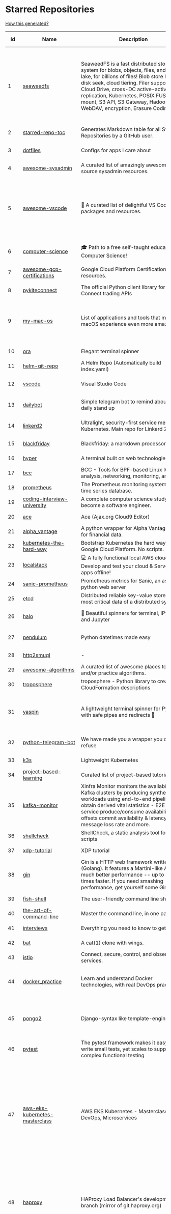# Starred Repositories  

[How this generated?](../master/USAGE.md)  

| Id 			| Name			| Description | Star Counts | Topics/Tags   | Last Updated 	|  
| ----------- | ----------- 	| ----------- | ----------- | ----------- 	| -----------   |  
|1|[seaweedfs](https://github.com/chrislusf/seaweedfs.git)|SeaweedFS is a fast distributed storage system for blobs, objects, files, and data lake, for billions of files! Blob store has O(1) disk seek, cloud tiering. Filer supports Cloud Drive, cross-DC active-active replication, Kubernetes, POSIX FUSE mount, S3 API, S3 Gateway, Hadoop, WebDAV, encryption, Erasure Coding.|13329|distributed-storage, distributed-systems, s3, hdfs, fuse, distributed-file-system, hadoop-hdfs, posix, tiered-file-system, kubernetes, replication, object-storage, s3-storage, seaweedfs, erasure-coding, blob-storage, cloud-drive|10-12-2021|  
|2|[starred-repo-toc](https://github.com/yks0000/starred-repo-toc.git)|Generates Markdown table for all Starred Repositories by a GitHub user.|4|starred-repositories, starred|12-12-2021|  
|3|[dotfiles](https://github.com/bbkane/dotfiles.git)|Configs for apps I care about|19|dotfiles, zsh, neovim, vscode, git, sqlite, sqlite3|24-11-2021|  
|4|[awesome-sysadmin](https://github.com/awesome-foss/awesome-sysadmin.git)|A curated list of amazingly awesome open source sysadmin resources.|12543|awesome, awesome-list, sysadmin, list||  
|5|[awesome-vscode](https://github.com/viatsko/awesome-vscode.git)|🎨 A curated list of delightful VS Code packages and resources.|19626|visual-studio, vscode, vscode-theme, vscode-extension, awesome, awesome-list, list, visualstudio, visual-studio-code, visual-studio-code-extension, visual-studio-code-theme||  
|6|[computer-science](https://github.com/ossu/computer-science.git)|:mortar_board: Path to a free self-taught education in Computer Science!|102859|computer-science, awesome-list, courses, curriculum||  
|7|[awesome-gcp-certifications](https://github.com/sathishvj/awesome-gcp-certifications.git)|Google Cloud Platform Certification resources.|2129|google-cloud-platform, certification, gcp, cloud|12-10-2021|  
|8|[pykiteconnect](https://github.com/zerodha/pykiteconnect.git)|The official Python client library for the Kite Connect trading APIs|620||3-12-2021|  
|9|[my-mac-os](https://github.com/nikitavoloboev/my-mac-os.git)|List of applications and tools that make my macOS experience even more amazing|18320|macos, curated, alfred, macros, personal, applications, karabiner, mac-setup, ios, nix, awesome||  
|10|[ora](https://github.com/sindresorhus/ora.git)|Elegant terminal spinner|7378||13-9-2021|  
|11|[helm-git-repo](https://github.com/yks0000/helm-git-repo.git)|A Helm Repo (Automatically build index.yaml)|1||6-4-2021|  
|12|[vscode](https://github.com/microsoft/vscode.git)|Visual Studio Code|125146|editor, electron, visual-studio-code, typescript, microsoft|11-12-2021|  
|13|[dailybot](https://github.com/sapumar/dailybot.git)|Simple telegram bot to remind about the daily stand up|8|bot, daily-standup, standup-meetings, standup, standupbot|15-11-2019|  
|14|[linkerd2](https://github.com/linkerd/linkerd2.git)|Ultralight, security-first service mesh for Kubernetes. Main repo for Linkerd 2.x.|7864|service-mesh, rust, golang, kubernetes, linkerd, cloud-native|11-12-2021|  
|15|[blackfriday](https://github.com/russross/blackfriday.git)|Blackfriday: a markdown processor for Go|4839||27-10-2020|  
|16|[hyper](https://github.com/vercel/hyper.git)|A terminal built on web technologies|37437||6-12-2021|  
|17|[bcc](https://github.com/iovisor/bcc.git)|BCC - Tools for BPF-based Linux IO analysis, networking, monitoring, and more|13122||11-12-2021|  
|18|[prometheus](https://github.com/prometheus/prometheus.git)|The Prometheus monitoring system and time series database.|40015||10-12-2021|  
|19|[coding-interview-university](https://github.com/jwasham/coding-interview-university.git)|A complete computer science study plan to become a software engineer.|200894||11-12-2021|  
|20|[ace](https://github.com/ajaxorg/ace.git)|Ace (Ajax.org Cloud9 Editor)|23867||2-12-2021|  
|21|[alpha_vantage](https://github.com/RomelTorres/alpha_vantage.git)|A python wrapper for Alpha Vantage API for financial data.|3553||14-6-2021|  
|22|[kubernetes-the-hard-way](https://github.com/kelseyhightower/kubernetes-the-hard-way.git)|Bootstrap Kubernetes the hard way on Google Cloud Platform. No scripts.|29271||2-5-2021|  
|23|[localstack](https://github.com/localstack/localstack.git)|💻  A fully functional local AWS cloud stack. Develop and test your cloud & Serverless apps offline!|37626||10-12-2021|  
|24|[sanic-prometheus](https://github.com/dkruchinin/sanic-prometheus.git)|Prometheus metrics for Sanic,  an async python web server|67||12-10-2020|  
|25|[etcd](https://github.com/etcd-io/etcd.git)|Distributed reliable key-value store for the most critical data of a distributed system|38162||3-12-2021|  
|26|[halo](https://github.com/manrajgrover/halo.git)|💫 Beautiful spinners for terminal, IPython and Jupyter|2531|halo, spinner, python, jupyter, ora, ipython, async|9-11-2020|  
|27|[pendulum](https://github.com/sdispater/pendulum.git)|Python datetimes made easy|4634|python, datetime, date, time, python3, timezones|19-10-2021|  
|28|[http2smugl](https://github.com/neex/http2smugl.git)|-|345||10-11-2021|  
|29|[awesome-algorithms](https://github.com/tayllan/awesome-algorithms.git)|A curated list of awesome places to learn and/or practice algorithms.|10539||7-7-2021|  
|30|[troposphere](https://github.com/cloudtools/troposphere.git)|troposphere - Python library to create AWS CloudFormation descriptions|4592||10-12-2021|  
|31|[yaspin](https://github.com/pavdmyt/yaspin.git)|A lightweight terminal spinner for Python with safe pipes and redirects 🎁|483|spinner, terminal, cli-utilities, python, loader, unix, easy-to-use, python-library, awesome, console, cli, utilities|14-11-2021|  
|32|[python-telegram-bot](https://github.com/python-telegram-bot/python-telegram-bot.git)|We have made you a wrapper you can't refuse|17144|python, telegram, bot, chatbot, framework, hacktoberfest|11-12-2021|  
|33|[k3s](https://github.com/k3s-io/k3s.git)|Lightweight Kubernetes|18590|kubernetes, k8s|9-12-2021|  
|34|[project-based-learning](https://github.com/practical-tutorials/project-based-learning.git)|Curated list of project-based tutorials|59919||14-9-2021|  
|35|[kafka-monitor](https://github.com/linkedin/kafka-monitor.git)|Xinfra Monitor monitors the availability of Kafka clusters by producing synthetic workloads using end-to-end pipelines to obtain derived vital statistics - E2E latency, service produce/consume availability, offsets commit availability & latency, message loss rate and more.|1816||19-8-2021|  
|36|[shellcheck](https://github.com/koalaman/shellcheck.git)|ShellCheck, a static analysis tool for shell scripts|27134||5-12-2021|  
|37|[xdp-tutorial](https://github.com/xdp-project/xdp-tutorial.git)|XDP tutorial|1066||7-10-2021|  
|38|[gin](https://github.com/gin-gonic/gin.git)|Gin is a HTTP web framework written in Go (Golang). It features a Martini-like API with much better performance -- up to 40 times faster. If you need smashing performance, get yourself some Gin.|53768||12-12-2021|  
|39|[fish-shell](https://github.com/fish-shell/fish-shell.git)|The user-friendly command line shell.|17861||12-12-2021|  
|40|[the-art-of-command-line](https://github.com/jlevy/the-art-of-command-line.git)|Master the command line, in one page|100313||7-9-2020|  
|41|[interviews](https://github.com/kdn251/interviews.git)|Everything you need to know to get the job.|54811||6-6-2020|  
|42|[bat](https://github.com/sharkdp/bat.git)|A cat(1) clone with wings.|30694||11-12-2021|  
|43|[istio](https://github.com/istio/istio.git)|Connect, secure, control, and observe services.|28917||11-12-2021|  
|44|[docker_practice](https://github.com/yeasy/docker_practice.git)|Learn and understand Docker technologies, with real DevOps practice!|19728|docker, book, cloud-computing, container, kubernetes, swarm, mesos, spark, devops, linux|1-12-2021|  
|45|[pongo2](https://github.com/flosch/pongo2.git)|Django-syntax like template-engine for Go|2105|template, go, django, template-engine, pongo2, templates, template-language, golang, golang-library|10-12-2021|  
|46|[pytest](https://github.com/pytest-dev/pytest.git)|The pytest framework makes it easy to write small tests, yet scales to support complex functional testing|8029|unit-testing, test, testing, python, hacktoberfest|11-12-2021|  
|47|[aws-eks-kubernetes-masterclass](https://github.com/stacksimplify/aws-eks-kubernetes-masterclass.git)|AWS EKS Kubernetes - Masterclass   DevOps, Microservices|317|kubernetes, kubernetes-pods, kubernetes-deployment, kubernetes-services, kubernetes-secrets, aws-eks, aws-eks-cluster, aws-ebs, aws-rds, aws-alb, aws-alb-ingress-controller, aws-fargate, aws-codebuild, aws-codecommit, aws-codepipeline, fluentd, aws-cloudwatch, docker, yaml|16-5-2021|  
|48|[haproxy](https://github.com/haproxy/haproxy.git)|HAProxy Load Balancer's development branch (mirror of git.haproxy.org)|2453|haproxy, load-balancer, reverse-proxy, proxy, http, http2, cache, fastcgi, high-availability, https, ipv6, proxy-protocol, ddos-mitigation, tls13, high-performance, caching|10-12-2021|  
|49|[devops-exercises](https://github.com/bregman-arie/devops-exercises.git)|Linux, Jenkins, AWS, SRE, Prometheus, Docker, Python, Ansible, Git, Kubernetes, Terraform, OpenStack, SQL, NoSQL, Azure, GCP, DNS, Elastic, Network, Virtualization. DevOps Interview Questions|19725|devops, aws, linux, ansible, python, docker, prometheus, containers, git, kubernetes, interview, interview-questions, terraform, azure, openstack, sql, coding, sre, production-engineer|29-11-2021|  
|50|[kind](https://github.com/kubernetes-sigs/kind.git)|Kubernetes IN Docker - local clusters for testing Kubernetes|8896|k8s-sig-testing, kubernetes, kubeadm, golang, docker, podman|8-12-2021|  
|51|[cilium](https://github.com/cilium/cilium.git)|eBPF-based Networking, Security, and Observability|9968|containers, bpf, security, kubernetes, kubernetes-networking, cni, kernel, loadbalancing, monitoring, troubleshooting, xdp, ebpf, k8s, observability, networking|10-12-2021|  
|52|[containerd](https://github.com/containerd/containerd.git)|An open and reliable container runtime|9919|containerd, oci, containers, docker, cncf, cri, kubernetes, hacktoberfest|10-12-2021|  
|53|[tv](https://github.com/alexhallam/tv.git)|📺(tv) Tidy Viewer is a cross-platform CLI csv pretty printer that uses column styling to maximize viewer enjoyment.|1338|cli, terminal, csv, pretty-printer, pretty-print, command-line-tool, data-science, rust, command-line, tabular-data, tibble, dataframe, datatable, csv-viewer, csv-visualization, csv-pretty-print, csv-cat, column, csv-column, hacktoberfest|20-11-2021|  
|54|[awesome-cheatsheets](https://github.com/LeCoupa/awesome-cheatsheets.git)|👩‍💻👨‍💻 Awesome cheatsheets for popular programming languages, frameworks and development tools. They include everything you should know in one single file.|25918|cheatsheets, javascript, bash, nodejs, cheatsheet, database, language, frontend, backend, feathersjs, redis, vuejs, vim, django, programming-language, xcode, php, docker, kubernetes, sailsjs|9-12-2021|  
|55|[faker](https://github.com/joke2k/faker.git)|Faker is a Python package that generates fake data for you.|13367||7-12-2021|  
|56|[backstage](https://github.com/backstage/backstage.git)|Backstage is an open platform for building developer portals|14209|||  
|57|[sre-interview-prep-guide](https://github.com/mxssl/sre-interview-prep-guide.git)|Site Reliability Engineer Interview Preparation Guide|2411|||  
|58|[pipenv](https://github.com/pypa/pipenv.git)| Python Development Workflow for Humans.|22519|||  
|59|[wrk](https://github.com/wg/wrk.git)|Modern HTTP benchmarking tool|30785|||  
|60|[watchdog](https://github.com/gorakhargosh/watchdog.git)|Python library and shell utilities to monitor filesystem events.|5056||11-12-2021|  
|61|[interview](https://github.com/mission-peace/interview.git)|Interview questions|10108|||  
|62|[statsd](https://github.com/statsd/statsd.git)|Daemon for easy but powerful stats aggregation|16171||27-8-2020|  
|63|[kubernetes-network-policy-recipes](https://github.com/ahmetb/kubernetes-network-policy-recipes.git)|Example recipes for Kubernetes Network Policies that you can just copy paste|3667||1-11-2021|  
|64|[examples](https://github.com/kubernetes/examples.git)|Kubernetes application example tutorials|4636|||  
|65|[pipeline](https://github.com/tektoncd/pipeline.git)|A cloud-native Pipeline resource.|6728|||  
|66|[perf-tools](https://github.com/brendangregg/perf-tools.git)|Performance analysis tools based on Linux perf_events (aka perf) and ftrace|7955|||  
|67|[vector](https://github.com/Netflix/vector.git)|Vector is an on-host performance monitoring framework which exposes hand picked high resolution metrics to every engineer’s browser.|3575|||  
|68|[geeksforgeeks.pdf](https://github.com/dufferzafar/geeksforgeeks.pdf.git)|Topic wise PDFs of Geeks for Geeks articles. (Last updated in October 2018)|486|||  
|69|[google-cloud-python](https://github.com/googleapis/google-cloud-python.git)|Google Cloud Client Library for Python|3752|||  
|70|[iris](https://github.com/linkedin/iris.git)|Iris is a highly configurable and flexible service for paging and messaging.|639||16-11-2021|  
|71|[lens](https://github.com/lensapp/lens.git)|Lens - The way the world runs Kubernetes|16424||10-12-2021|  
|72|[zuul](https://github.com/Netflix/zuul.git)|Zuul is a gateway service that provides dynamic routing, monitoring, resiliency, security, and more.|11557||12-12-2021|  
|73|[truffleHog](https://github.com/trufflesecurity/truffleHog.git)|Searches through git repositories for high entropy strings and secrets, digging deep into commit history|6217||20-10-2021|  
|74|[learnopencv](https://github.com/spmallick/learnopencv.git)|Learn OpenCV  : C++ and Python Examples|15336|computer-vision, machine-learning, ai, deep-learning, deep-neural-networks, deeplearning, computervision, opencv, opencv-python, opencv-library, opencv3, opencv-cpp, opencv-tutorial||  
|75|[trafficserver](https://github.com/apache/trafficserver.git)|Apache Traffic Server™ is a fast, scalable and extensible HTTP/1.1 and HTTP/2 compliant caching proxy server.|1403||9-12-2021|  
|76|[awesome-shell](https://github.com/alebcay/awesome-shell.git)|A curated list of awesome command-line frameworks, toolkits, guides and gizmos. Inspired by awesome-php.|22583||31-8-2021|  
|77|[azure4everyone-samples](https://github.com/MarczakIO/azure4everyone-samples.git)|-|145||5-1-2021|  
|78|[kubernetes](https://github.com/kubernetes/kubernetes.git)|Production-Grade Container Scheduling and Management|83542||11-12-2021|  
|79|[ksonnet](https://github.com/ksonnet/ksonnet.git)|A CLI-supported framework that streamlines writing and deployment of Kubernetes configurations to multiple clusters.|1150||5-2-2019|  
|80|[skaffold](https://github.com/GoogleContainerTools/skaffold.git)|Easy and Repeatable Kubernetes Development|12235||10-12-2021|  
|81|[go-github](https://github.com/google/go-github.git)|Go library for accessing the GitHub API|7980||8-12-2021|  
|82|[brooklin](https://github.com/linkedin/brooklin.git)|An extensible distributed system for reliable nearline data streaming at scale|737||6-12-2021|  
|83|[learn-python3](https://github.com/jerry-git/learn-python3.git)|Jupyter notebooks for teaching/learning Python 3|4401|teaching-materials, python3, jupyter-notebook, learning-python, python-exercises|2-8-2020|  
|84|[boulder](https://github.com/letsencrypt/boulder.git)|An ACME-based certificate authority, written in Go. |4087||10-12-2021|  
|85|[ultimate-go](https://github.com/hoanhan101/ultimate-go.git)|The Ultimate Go Study Guide|14655|golang, computer-systems, programming, ebook, study-guide||  
|86|[vizceral](https://github.com/Netflix/vizceral.git)|WebGL visualization for displaying animated traffic graphs|3870|graph, traffic, visualization, webgl, monitoring|20-7-2019|  
|87|[sqlc](https://github.com/kyleconroy/sqlc.git)|Generate type-safe code from SQL|4532||11-12-2021|  
|88|[aws-load-balancer-controller](https://github.com/kubernetes-sigs/aws-load-balancer-controller.git)|A Kubernetes controller for Elastic Load Balancers|2599|||  
|89|[cli-spinners](https://github.com/sindresorhus/cli-spinners.git)|Spinners for use in the terminal|1877||1-10-2021|  
|90|[gloo](https://github.com/solo-io/gloo.git)|The Feature-rich, Kubernetes-native, Next-Generation API Gateway Built on Envoy|3216||9-12-2021|  
|91|[gotty](https://github.com/yudai/gotty.git)|Share your terminal as a web application|16046|tty, terminal, browser, web, go, websocket, javascript, typescript||  
|92|[viper](https://github.com/spf13/viper.git)|Go configuration with fangs|17593|||  
|93|[litestream](https://github.com/benbjohnson/litestream.git)|Streaming replication for SQLite.|3772||9-12-2021|  
|94|[FlameGraph](https://github.com/brendangregg/FlameGraph.git)|Stack trace visualizer|12257||31-8-2021|  
|95|[what-happens-when](https://github.com/alex/what-happens-when.git)|An attempt to answer the age old interview question "What happens when you type google.com into your browser and press enter?"|31496||7-4-2021|  
|96|[semgrep](https://github.com/returntocorp/semgrep.git)|Lightweight static analysis for many languages. Find bug variants with patterns that look like source code.|5643||11-12-2021|  
|97|[keras-yolo2](https://github.com/experiencor/keras-yolo2.git)|Easy training on custom dataset. Various backends (MobileNet and SqueezeNet) supported. A YOLO demo to detect raccoon run entirely in brower is accessible at https://git.io/vF7vI (not on Windows).|1692|convolutional-networks, deep-learning, yolo2, realtime, regression||  
|98|[caddy](https://github.com/caddyserver/caddy.git)|Fast, multi-platform web server with automatic HTTPS|35792||11-12-2021|  
|99|[kb](https://github.com/gnebbia/kb.git)|A minimalist command line knowledge base manager|2786||31-10-2021|  
|100|[katran](https://github.com/facebookincubator/katran.git)|A high performance layer 4 load balancer|3408||10-12-2021|  
|101|[lazydocker](https://github.com/jesseduffield/lazydocker.git)|The lazier way to manage everything docker|20621||3-12-2021|  
|102|[awesome-macos-command-line](https://github.com/herrbischoff/awesome-macos-command-line.git)|Use your macOS terminal shell to do awesome things.|25623||2-9-2021|  
|103|[rich](https://github.com/willmcgugan/rich.git)|Rich is a Python library for rich text and beautiful formatting in the terminal.|31430||11-12-2021|  
|104|[atom](https://github.com/atom/atom.git)|:atom: The hackable text editor|56446|||  
|105|[cheat.sh](https://github.com/chubin/cheat.sh.git)|the only cheat sheet you need|27756||16-11-2021|  
|106|[kubescape](https://github.com/armosec/kubescape.git)|Kubescape is the first open-source tool for testing if Kubernetes is deployed securely according to multiple frameworks: regulatory, customized company policies and DevSecOps best practices, such as the  NSA-CISA and the MITRE ATT&CK®.|4651||21-11-2021|  
|107|[dokku](https://github.com/dokku/dokku.git)|A docker-powered PaaS that helps you build and manage the lifecycle of applications|22137||21-11-2021|  
|108|[awesome-flask](https://github.com/humiaozuzu/awesome-flask.git)|A curated list of awesome Flask resources and plugins|10280||17-9-2019|  
|109|[octodns](https://github.com/octodns/octodns.git)|Tools for managing DNS across multiple providers|2083||9-12-2021|  
|110|[coreutils](https://github.com/uutils/coreutils.git)|Cross-platform Rust rewrite of the GNU coreutils|9561||26-11-2021|  
|111|[watchman](https://github.com/facebook/watchman.git)|Watches files and records, or triggers actions, when they change. |10528||12-12-2021|  
|112|[awesome-awesomeness](https://github.com/bayandin/awesome-awesomeness.git)|A curated list of awesome awesomeness|28303||15-11-2021|  
|113|[httpie](https://github.com/httpie/httpie.git)|As easy as /aitch-tee-tee-pie/ 🥧 Modern, user-friendly command-line HTTP client for the API era. JSON support, colors, sessions, downloads, plugins & more. https://twitter.com/httpie|52982||9-12-2021|  
|114|[k6](https://github.com/grafana/k6.git)|A modern load testing tool, using Go and JavaScript - https://k6.io|14739||6-12-2021|  
|115|[kubespray](https://github.com/kubernetes-sigs/kubespray.git)|Deploy a Production Ready Kubernetes Cluster|11563||10-12-2021|  
|116|[schedule](https://github.com/dbader/schedule.git)|Python job scheduling for humans.|9254||26-6-2021|  
|117|[influxdb](https://github.com/influxdata/influxdb.git)|Scalable datastore for metrics, events, and real-time analytics|22545||8-12-2021|  
|118|[awesome-hyper](https://github.com/bnb/awesome-hyper.git)|🖥 Delightful Hyper plugins, themes, and resources|9680||13-7-2021|  
|119|[ansible](https://github.com/ansible/ansible.git)|Ansible is a radically simple IT automation platform that makes your applications and systems easier to deploy and maintain. Automate everything from code deployment to network configuration to cloud management, in a language that approaches plain English, using SSH, with no agents to install on remote systems. https://docs.ansible.com.|51005||10-12-2021|  
|120|[fucking-algorithm](https://github.com/labuladong/fucking-algorithm.git)|刷算法全靠套路，认准 labuladong 就够了！English version supported! Crack LeetCode, not only how, but also why. |99464|leetcode, algorithms, interview-questions, data-structures, kmp, dynamic-programming, computer-science, dynamic-programming-algorithm||  
|121|[octant](https://github.com/vmware-tanzu/octant.git)|Highly extensible platform for developers to better understand the complexity of Kubernetes clusters.|5611||16-11-2021|  
|122|[bokeh](https://github.com/bokeh/bokeh.git)|Interactive Data Visualization in the browser, from  Python|15808||10-12-2021|  
|123|[tokei](https://github.com/XAMPPRocky/tokei.git)|Count your code, quickly.|5862|tokei, cloc, badge, rust, windows, linux, macos, statistics, code, cli|21-11-2021|  
|124|[python-cheatsheet](https://github.com/gto76/python-cheatsheet.git)|Comprehensive Python Cheatsheet|25924||29-11-2021|  
|125|[project-layout](https://github.com/golang-standards/project-layout.git)|Standard Go Project Layout|28150||22-8-2021|  
|126|[system-design-primer](https://github.com/donnemartin/system-design-primer.git)|Learn how to design large-scale systems. Prep for the system design interview.  Includes Anki flashcards.|153993|programming, development, design, design-system, system, design-patterns, web, web-application, webapp, python, interview, interview-questions, interview-practice||  
|127|[traefik](https://github.com/traefik/traefik.git)|The Cloud Native Application Proxy|35963||6-12-2021|  
|128|[realworld](https://github.com/gothinkster/realworld.git)|"The mother of all demo apps" — Exemplary fullstack Medium.com clone powered by React, Angular, Node, Django, and many more 🏅|62522||2-12-2021|  
|129|[Public-APIs](https://github.com/n0shake/Public-APIs.git)|📚 A public list of APIs from round the web.|17716|||  
|130|[cobra](https://github.com/spf13/cobra.git)|A Commander for modern Go CLI interactions|24343|cobra, cobra-library, cobra-generator, posix-compliant-flags, command-cobra, cli-app, command-line, commandline, command, cli, go, golang, golang-library, golang-application, subcommands, posix||  
|131|[django-health-check](https://github.com/KristianOellegaard/django-health-check.git)|a pluggable app that runs a full check on the deployment, using a number of plugins to check e.g. database, queue server, celery processes, etc.|740||9-12-2021|  
|132|[fortio](https://github.com/fortio/fortio.git)|Fortio load testing library, command line tool, advanced echo server and web UI in go (golang). Allows to specify a set query-per-second load and record latency histograms and other useful stats.|2192||30-11-2021|  
|133|[Depix](https://github.com/beurtschipper/Depix.git)|Recovers passwords from pixelized screenshots|20908||3-10-2021|  
|134|[ecs-refarch-service-discovery](https://github.com/awslabs/ecs-refarch-service-discovery.git)|An EC2 Container Service Reference Architecture for providing Service Discovery to containers using CloudWatch Events, Lambda and Route 53 private hosted zones. |437||25-7-2016|  
|135|[wtfpython](https://github.com/satwikkansal/wtfpython.git)|What the f*ck Python? 😱|27748|python, wats, snippets, wtf, gotchas, documentation, pitfalls, interview-questions, python-interview-questions|30-10-2021|  
|136|[goreleaser](https://github.com/goreleaser/goreleaser.git)|Deliver Go binaries as fast and easily as possible|9273||12-12-2021|  
|137|[serverless](https://github.com/serverless/serverless.git)|⚡ Serverless Framework – Build web, mobile and IoT applications with serverless architectures using AWS Lambda, Azure Functions, Google CloudFunctions & more! – |41510||10-12-2021|  
|138|[professional-programming](https://github.com/charlax/professional-programming.git)|A collection of full-stack resources for programmers.|15913||10-12-2021|  
|139|[katib](https://github.com/kubeflow/katib.git)|Repository for hyperparameter tuning|1112||10-12-2021|  
|140|[cli53](https://github.com/barnybug/cli53.git)|Command line tool for Amazon Route 53|1731||17-1-2021|  
|141|[poetry](https://github.com/python-poetry/poetry.git)|Python dependency management and packaging made easy.|17451|python, dependency-manager, package-manager, packaging, hacktoberfest||  
|142|[roadmap](https://github.com/github/roadmap.git)|GitHub public roadmap|5858||25-10-2021|  
|143|[mypy](https://github.com/python/mypy.git)|Optional static typing for Python|11967||12-12-2021|  
|144|[terminalizer](https://github.com/faressoft/terminalizer.git)|🦄 Record your terminal and generate animated gif images or share a web player|12142||18-4-2020|  
|145|[pulumi](https://github.com/pulumi/pulumi.git)|Pulumi - Developer-First Infrastructure as Code. Your Cloud, Your Language, Your Way 🚀|10819|||  
|146|[awesome-readme](https://github.com/matiassingers/awesome-readme.git)|A curated list of awesome READMEs|10868||11-12-2021|  
|147|[aws-cloudformation-user-guide](https://github.com/awsdocs/aws-cloudformation-user-guide.git)|The open source version of the AWS CloudFormation User Guide|591||2-12-2021|  
|148|[pyenv](https://github.com/pyenv/pyenv.git)|Simple Python version management|25481||9-12-2021|  
|149|[sanic](https://github.com/sanic-org/sanic.git)|Async Python 3.7+ web server/framework   Build fast. Run fast.|15631||9-12-2021|  
|150|[developer-roadmap](https://github.com/kamranahmedse/developer-roadmap.git)|Roadmap to becoming a developer in 2021|180124||11-12-2021|  
|151|[chartmuseum](https://github.com/helm/chartmuseum.git)|Host your own Helm Chart Repository|2646||30-9-2021|  
|152|[ami-query](https://github.com/intuit/ami-query.git)|Provide a REST interface to your organization's AMIs|36||31-8-2020|  
|153|[typing](https://github.com/python/typing.git)|Python static typing home. Contains the source for typing_extensions and the documentation. Also hosts a user help forum.|1078||1-12-2021|  
|154|[hugo](https://github.com/gohugoio/hugo.git)|The world’s fastest framework for building websites.|55773|go, hugo, static-site-generator, blog-engine, cms, content-management-system, documentation-tool, hacktoberfest||  
|155|[30-Days-of-Code](https://github.com/xeoneux/30-Days-of-Code.git)|👨‍💻 30 Days of Code by HackerRank Solutions in C++, C#, F#, Go, Java, JavaScript, Python, Ruby, Swift & TypeScript. PRs Welcome! 😄|616||11-12-2021|  
|156|[marathon](https://github.com/mesosphere/marathon.git)|Deploy and manage containers (including Docker) on top of Apache Mesos at scale.|4034||27-7-2021|  
|157|[python-concurrency](https://github.com/volker48/python-concurrency.git)|Code examples from my toptal engineering blog article|138|python, python-concurrency, asyncio, multiprocessing|1-3-2021|  
|158|[the-book-of-secret-knowledge](https://github.com/trimstray/the-book-of-secret-knowledge.git)|A collection of inspiring lists, manuals, cheatsheets, blogs, hacks, one-liners, cli/web tools and more.|55143||18-8-2021|  
|159|[interactive-coding-challenges](https://github.com/donnemartin/interactive-coding-challenges.git)|120+ interactive Python coding interview challenges (algorithms and data structures).  Includes Anki flashcards.|24277||5-8-2020|  
|160|[mdBook](https://github.com/rust-lang/mdBook.git)|Create book from markdown files. Like Gitbook but implemented in Rust|8154||10-12-2021|  
|161|[osquery](https://github.com/osquery/osquery.git)|SQL powered operating system instrumentation, monitoring, and analytics.|18454|security, monitoring, intrusion-detection, sql, hacktoberfest||  
|162|[profile-summary-for-github](https://github.com/tipsy/profile-summary-for-github.git)|Tool for visualizing GitHub profiles|19484|kotlin, webapp, github-api, javalin||  
|163|[aws-cli](https://github.com/aws/aws-cli.git)|Universal Command Line Interface for Amazon Web Services|11775|aws, cloud, aws-cli, cloud-management||  
|164|[free-programming-books](https://github.com/EbookFoundation/free-programming-books.git)|:books: Freely available programming books|215172||8-12-2021|  
|165|[awesome-selfhosted](https://github.com/awesome-selfhosted/awesome-selfhosted.git)|A list of Free Software network services and web applications which can be hosted on your own servers|70467|selfhosted, awesome, awesome-list, privacy, hosting, cloud, self-hosted||  
|166|[dapr](https://github.com/dapr/dapr.git)|Dapr is a portable, event-driven, runtime for building distributed applications across cloud and edge.|16208||7-12-2021|  
|167|[build-your-own-x](https://github.com/danistefanovic/build-your-own-x.git)|🤓 Build your own (insert technology here)|125106|programming, tutorials, tutorial-code, tutorial-exercises, free||  
|168|[engineering-blogs](https://github.com/kilimchoi/engineering-blogs.git)|A curated list of engineering blogs|20570|engineering-blogs, tech, programming-blogs, software-development, lists||  
|169|[salt](https://github.com/saltstack/salt.git)|Software to automate the management and configuration of any infrastructure or application at scale. Get access to the Salt software package repository here: |12078|python, configuration-management, remote-execution, infrastructure-management, zeromq, event-stream, event-management, cloud-providers, cloud-management, cloud-provisioning, infrasructure, infrastructure-automation, infrastructure-as-code, infrastructure-as-a-code, iot, edge, cloud||  
|170|[kops](https://github.com/kubernetes/kops.git)|Kubernetes Operations (kops) - Production Grade K8s Installation, Upgrades, and Management|13581|kubernetes, go, cncf, containers, kops|12-12-2021|  
|171|[Python-for-Algorithms--Data-Structures--and-Interviews](https://github.com/jmportilla/Python-for-Algorithms--Data-Structures--and-Interviews.git)|Files for Udemy Course on Algorithms and Data Structures|1912||26-12-2017|  
|172|[wtf](https://github.com/wtfutil/wtf.git)|The personal information dashboard for your terminal|12954|golang, dashboard, terminal, tui, cui, go, devops, wtf, wtfutil, hacktoberfest||  
|173|[sdkman-cli](https://github.com/sdkman/sdkman-cli.git)|The SDKMAN! Command Line Interface|4380||6-12-2021|  
|174|[awesome-deep-learning](https://github.com/ChristosChristofidis/awesome-deep-learning.git)|A curated list of awesome Deep Learning tutorials, projects and communities.|18043|deep-learning, neural-network, machine-learning, awesome, awesome-list, recurrent-networks, deep-networks, deep-learning-tutorial, face-images||  
|175|[free-for-dev](https://github.com/ripienaar/free-for-dev.git)|A list of SaaS, PaaS and IaaS offerings that have free tiers of interest to devops and infradev|51426||10-12-2021|  
|176|[flower](https://github.com/mher/flower.git)|Real-time monitor and web admin for Celery distributed task queue|5022|celery, task-queue, monitoring, administration, workers, rabbitmq, redis, python, asynchronous|25-11-2021|  
|177|[click](https://github.com/pallets/click.git)|Python composable command line interface toolkit|11708|python, cli, click, pallets||  
|178|[markdown-here](https://github.com/adam-p/markdown-here.git)|Google Chrome, Firefox, and Thunderbird extension that lets you write email in Markdown and render it before sending.|53808|||  
|179|[guacamole-server](https://github.com/apache/guacamole-server.git)|Mirror of Apache Guacamole Server|1925|guacamole, c, network-client, java, network-server, javascript|11-12-2021|  
|180|[fd](https://github.com/sharkdp/fd.git)|A simple, fast and user-friendly alternative to 'find'|19774|command-line, tool, filesystem, search, regex, rust, cli, terminal, hacktoberfest||  
|181|[kubeflow](https://github.com/kubeflow/kubeflow.git)|Machine Learning Toolkit for Kubernetes|11013|ml, kubernetes, minikube, tensorflow, notebook, google-kubernetes-engine, jupyter, machine-learning, kubeflow|8-12-2021|  
|182|[nicstat](https://github.com/scotte/nicstat.git)|Fork of https://sourceforge.net/projects/nicstat/ to fix bugs|52|||  
|183|[awless](https://github.com/wallix/awless.git)|A Mighty CLI for AWS|4822|aws, cli, cloud, aws-cli, cloud-management, awless, golang, devops, devops-tools|10-12-2018|  
|184|[Gooey](https://github.com/chriskiehl/Gooey.git)|Turn (almost) any Python command line program into a full GUI application with one line|15144|||  
|185|[kubernetes-handbook](https://github.com/rootsongjc/kubernetes-handbook.git)|Kubernetes中文指南/云原生应用架构实践手册 -  https://jimmysong.io/kubernetes-handbook|9392|kubernetes, cloud-native, service-mesh, handbook, cncf, gitbook|3-12-2021|  
|186|[diagrams](https://github.com/mingrammer/diagrams.git)|:art: Diagram as Code for prototyping cloud system architectures|15697|diagram, diagram-as-code, architecture, graphviz||  
|187|[python-container](https://github.com/googleapis/python-container.git)|-|24||19-11-2021|  
|188|[python-patterns](https://github.com/faif/python-patterns.git)|A collection of design patterns/idioms in Python|29834|python, idioms, design-patterns|7-12-2021|  
|189|[behave](https://github.com/behave/behave.git)|BDD, Python style.|2485||20-9-2021|  
|190|[vuls](https://github.com/future-architect/vuls.git)|Agent-less vulnerability scanner for Linux, FreeBSD, Container, WordPress, Programming language libraries, Network devices|8834|vuls, vulnerability-scanners, golang, go, linux, freebsd, vulnerability-detection, security, security-tools, cybersecurity, security-vulnerability, security-scanner, security-hardening, security-automation, security-audit, vulnerability-assessment, vulnerability-management, vulnerability-scanner, vulnerabilities, administrator|9-12-2021|  
|191|[gitops-engine](https://github.com/argoproj/gitops-engine.git)|Democratizing GitOps|1241|gitops, kubernetes, continuous-deployment|23-11-2021|  
|192|[sealed-secrets](https://github.com/bitnami-labs/sealed-secrets.git)|A Kubernetes controller and tool for one-way encrypted Secrets|4165|kubernetes, kubernetes-secrets, devops-workflow, encrypt-secrets, gitops|25-11-2021|  
|193|[aws-eks-best-practices](https://github.com/aws/aws-eks-best-practices.git)|A best practices guide for day 2 operations, including operational excellence, security, reliability, performance efficiency, and cost optimization.|736||2-12-2021|  
|194|[acme.sh](https://github.com/acmesh-official/acme.sh.git)|A pure Unix shell script implementing ACME client protocol|24651|acme, acme-protocol, letsencrypt, certbot, shell, ash, bash, posix, posix-sh, zerossl, buypass, acme-client|30-11-2021|  
|195|[moby](https://github.com/moby/moby.git)|Moby Project - a collaborative project for the container ecosystem to assemble container-based systems|61758|docker, containers, go|9-12-2021|  
|196|[thefuck](https://github.com/nvbn/thefuck.git)|Magnificent app which corrects your previous console command.|65036|python, shell|5-9-2021|  
|197|[minikube](https://github.com/kubernetes/minikube.git)|Run Kubernetes locally|22639|minikube, kubernetes, cluster, containers, go, cncf|10-12-2021|  
|198|[howdoi](https://github.com/gleitz/howdoi.git)|instant coding answers via the command line|9208||26-10-2021|  
|199|[dockerfiles](https://github.com/jessfraz/dockerfiles.git)|Various Dockerfiles I use on the desktop and on servers.|12201|dockerfiles, bash, docker, dockerfile, linux, shell, containers||  
|200|[ngrok](https://github.com/inconshreveable/ngrok.git)|Introspected tunnels to localhost|21124|||  
|201|[nginx-admins-handbook](https://github.com/trimstray/nginx-admins-handbook.git)|How to improve NGINX performance, security, and other important things.|12453|nginx, nginx-proxy, nginx-configuration, security, performance, http, https, ssllabs, notes, cheatsheet, reference, handbook, best-practices, hacks, snippets, tengine, openresty||  
|202|[rundeck](https://github.com/rundeck/rundeck.git)|Enable Self-Service Operations: Give specific users access to your existing tools, services, and scripts|4418|rundeck, devops, deployment, scheduler, automation, orchestration, ansible, audit, sre, operations, ops, devops-tools, devops-team, runbook, hacktoberfest||  
|203|[gods](https://github.com/emirpasic/gods.git)|GoDS (Go Data Structures). Containers (Sets, Lists, Stacks, Maps, Trees), Sets (HashSet, TreeSet, LinkedHashSet), Lists (ArrayList, SinglyLinkedList, DoublyLinkedList), Stacks (LinkedListStack, ArrayStack), Maps (HashMap, TreeMap, HashBidiMap, TreeBidiMap, LinkedHashMap), Trees (RedBlackTree, AVLTree, BTree, BinaryHeap), Comparators, Iterators, Enumerables, Sort, JSON|10855|go, golang, data-structure, map, tree, set, list, stack, iterator, enumerable, sort, avl-tree, red-black-tree, b-tree, binary-heap||  
|204|[awesome-python](https://github.com/vinta/awesome-python.git)|A curated list of awesome Python frameworks, libraries, software and resources|109685|awesome, python, collections, python-library, python-framework, python-resources|25-7-2021|  
|205|[ingress-nginx](https://github.com/kubernetes/ingress-nginx.git)|NGINX Ingress Controller for Kubernetes|11686|ingress-controller, kubernetes, nginx|7-12-2021|  
|206|[boto3](https://github.com/boto/boto3.git)|AWS SDK for Python|6890|python, aws, cloud, cloud-management, aws-sdk||  
|207|[gitignore](https://github.com/github/gitignore.git)|A collection of useful .gitignore templates|127145|gitignore, git||  
|208|[jq](https://github.com/stedolan/jq.git)|Command-line JSON processor|20823|||  
|209|[metallb](https://github.com/metallb/metallb.git)|A network load-balancer implementation for Kubernetes using standard routing protocols|4292|kubernetes, bgp, load-balancer, bare-metal, arp, vrrp, keepalived|11-12-2021|  
|210|[google-api-python-client](https://github.com/googleapis/google-api-python-client.git)|🐍 The official Python client library for Google's discovery based APIs.|5266|||  
|211|[school-of-sre](https://github.com/linkedin/school-of-sre.git)|At LinkedIn, we are using this curriculum for onboarding our entry-level talents into the SRE role.|5129|sre, linux, networking, git, python, mysql, nosql, hadoop, system-design, security|5-11-2021|  
|212|[monkey](https://github.com/bouk/monkey.git)|Monkey patching in Go|2691||9-12-2019|  
|213|[linux](https://github.com/torvalds/linux.git)|Linux kernel source tree|122559||12-12-2021|  
|214|[system-design-interview](https://github.com/checkcheckzz/system-design-interview.git)|System design interview for IT companies|16301|interview, interview-questions, interview-preparation, design-systems, system, system-design||  
|215|[awesome-machine-learning](https://github.com/josephmisiti/awesome-machine-learning.git)|A curated list of awesome Machine Learning frameworks, libraries and software.|52082||7-12-2021|  
|216|[age](https://github.com/FiloSottile/age.git)|A simple, modern and secure encryption tool (and Go library) with small explicit keys, no config options, and UNIX-style composability.|9314||24-11-2021|  
|217|[papers-we-love](https://github.com/papers-we-love/papers-we-love.git)|Papers from the computer science community to read and discuss.|50709||26-11-2021|  
|218|[codebytere.github.io](https://github.com/codebytere/codebytere.github.io.git)|personal website|413||10-5-2021|  
|219|[python](https://github.com/kubernetes-client/python.git)|Official Python client library for kubernetes|4328||6-12-2021|  
|220|[cruise-control](https://github.com/linkedin/cruise-control.git)|Cruise-control is the first of its kind to fully automate the dynamic workload rebalance and self-healing of a Kafka cluster. It provides great value to Kafka users by simplifying the operation of Kafka clusters.|2050||7-12-2021|  
|221|[gitbook](https://github.com/GitbookIO/gitbook.git)|📝 Modern documentation format and toolchain using Git and Markdown|24254||27-12-2018|  
|222|[kubesphere](https://github.com/kubesphere/kubesphere.git)|The container platform tailored for Kubernetes multi-cloud, datacenter, and edge management ⎈ 🖥 ☁️|8263||6-12-2021|  
|223|[wrk2](https://github.com/giltene/wrk2.git)|A constant throughput, correct latency recording variant of wrk|3276||24-9-2019|  
|224|[ytfzf](https://github.com/pystardust/ytfzf.git)|A posix script to find and watch youtube videos from the terminal. (Without API)|2196||8-12-2021|  
|225|[helm](https://github.com/helm/helm.git)|The Kubernetes Package Manager|20788||7-12-2021|  
|226|[awesome-microservices](https://github.com/mfornos/awesome-microservices.git)|A curated list of Microservice Architecture related principles and technologies.|10630||20-8-2021|  
|227|[kapacitor](https://github.com/influxdata/kapacitor.git)|Open source framework for processing, monitoring, and alerting on time series data|2095||10-12-2021|  
|228|[redis-datasets](https://github.com/redis-developer/redis-datasets.git)|A Curated List of Sample Redis Datasets|27||6-12-2021|  
|229|[nprogress](https://github.com/rstacruz/nprogress.git)|For slim progress bars like on YouTube, Medium, etc|23716||19-4-2020|  
|230|[gotty](https://github.com/sorenisanerd/gotty.git)|Share your terminal as a web application|1459||4-7-2021|  
|231|[grafana](https://github.com/grafana/grafana.git)|The open and composable observability and data visualization platform. Visualize metrics, logs, and traces from multiple sources like Prometheus, Loki, Elasticsearch, InfluxDB, Postgres and many more. |45793||10-12-2021|  
|232|[fasthttp](https://github.com/valyala/fasthttp.git)|Fast HTTP package for Go. Tuned for high performance. Zero memory allocations in hot paths. Up to 10x faster than net/http|16561||6-12-2021|  
|233|[frp](https://github.com/fatedier/frp.git)|A fast reverse proxy to help you expose a local server behind a NAT or firewall to the internet.|51573||8-12-2021|  
|234|[htmlq](https://github.com/mgdm/htmlq.git)|Like jq, but for HTML.|5225||30-9-2021|  
|235|[textual](https://github.com/willmcgugan/textual.git)|Textual is a TUI (Text User Interface) framework for Python inspired by modern web development.|6405||17-10-2021|  
|236|[telegram-bot-heroku-deploy](https://github.com/AnshumanFauzdar/telegram-bot-heroku-deploy.git)|Detailed guide to initially deploy a simple telegram python bot to heroku|26||7-10-2020|  
|237|[portainer](https://github.com/portainer/portainer.git)|Making Docker and Kubernetes management easy.|20394||9-12-2021|  
|238|[bitcoin](https://github.com/bitcoin/bitcoin.git)|Bitcoin Core integration/staging tree|60026||11-12-2021|  
|239|[hey](https://github.com/rakyll/hey.git)|HTTP load generator, ApacheBench (ab) replacement, formerly known as rakyll/boom|12488||23-3-2021|  
|240|[http-api-design](https://github.com/interagent/http-api-design.git)|HTTP API design guide extracted from work on the Heroku Platform API|13520||18-11-2021|  
|241|[badges](https://github.com/Naereen/badges.git)|:pencil: Markdown code for lots of small badges :ribbon: :pushpin: (shields.io, forthebadge.com etc) :sunglasses:. Contributions are welcome! Please add yours!|2974|forthebadge, badges, markdown, markdown-cheatsheet, meta-badge, forthebadge-cc, restructuredtext, pokemon, python, awesome, markup|28-9-2021|  
|242|[upterm](https://github.com/railsware/upterm.git)|A terminal emulator for the 21st century.|19447|tty, terminal, terminal-emulators, console, pty, typescript, electron, react, terminals, shell||  
|243|[python-fire](https://github.com/google/python-fire.git)|Python Fire is a library for automatically generating command line interfaces (CLIs) from absolutely any Python object.|20489|python, cli||  
|244|[netdata](https://github.com/netdata/netdata.git)|Real-time performance monitoring, done right! https://www.netdata.cloud|57019|monitoring, iot, notifications, docker, statsd, kubernetes, cncf, prometheus, containers, netdata, analytics, devops, time-series, observability, alerting, graphing, influxdb, grafana, graphite, dashboard|10-12-2021|  
|245|[mkcert](https://github.com/FiloSottile/mkcert.git)|A simple zero-config tool to make locally trusted development certificates with any names you'd like.|32944|https, tls, certificates, local-development, localhost, root-ca, macos, linux, windows, ios, firefox, chrome|13-2-2021|  
|246|[doitlive](https://github.com/sloria/doitlive.git)|Because sometimes you need to do it live|3073|command-line, presentations, python, live-coding, cli, click, bash, zsh, ipython, script, hacktoberfest|24-5-2021|  
|247|[MQTT-Explorer](https://github.com/thomasnordquist/MQTT-Explorer.git)|An all-round MQTT client that provides a structured topic overview|1553|mqtt, mqtt-explorer, homeautomation, mqtt-client, mqtt-smarthome, mqtt-tool|11-8-2021|  
|248|[awesome-go](https://github.com/avelino/awesome-go.git)|A curated list of awesome Go frameworks, libraries and software|72044|golang, golang-library, go, awesome, awesome-list, hacktoberfest||  
|249|[flask](https://github.com/pallets/flask.git)|The Python micro framework for building web applications.|57346|python, flask, wsgi, web-framework, werkzeug, jinja, pallets|16-11-2021|  
|250|[boundary](https://github.com/hashicorp/boundary.git)|Boundary enables identity-based access management for dynamic infrastructure. |3102|hashicorp, security, zero-trust, hacktoberfest|10-12-2021|  
|251|[predictive-horizontal-pod-autoscaler](https://github.com/jthomperoo/predictive-horizontal-pod-autoscaler.git)|Horizontal Pod Autoscaler built with predictive abilities using statistical models|157|predictive-analytics, kubernetes, autoscaler, cpa, custompodautoscaler, custom-pod-autoscaler, horizontal-pod-autoscaler, predictions, statistical-models, replicas, autoscaling, hacktoberfest|31-8-2021|  
|252|[ohmyzsh](https://github.com/ohmyzsh/ohmyzsh.git)|🙃   A delightful community-driven (with 1900+ contributors) framework for managing your zsh configuration. Includes 300+ optional plugins (rails, git, macOS, hub, docker, homebrew, node, php, python, etc), 140+ themes to spice up your morning, and an auto-update tool so that makes it easy to keep up with the latest updates from the community.|137725|shell, zsh-configuration, theme, terminal, productivity, hacktoberfest, zsh, cli, cli-app, themes, plugins, plugin-framework||  
|253|[public-apis](https://github.com/public-apis/public-apis.git)|A collective list of free APIs|171209|api, public-apis, free, apis, list, development, software, public, resources, dataset, open-source|12-12-2021|  
|254|[go-restful](https://github.com/emicklei/go-restful.git)|package for building REST-style Web Services using Go|4304|rest, go, customizable, routing, openapi||  
|255|[terminals-are-sexy](https://github.com/k4m4/terminals-are-sexy.git)|💥 A curated list of Terminal frameworks, plugins & resources for CLI lovers.|10232|terminal, curated-list, awesome-lists, cli-lovers|13-12-2020|  
|256|[Reloader](https://github.com/stakater/Reloader.git)|A Kubernetes controller to watch changes in ConfigMap and Secrets and do rolling upgrades on Pods with their associated Deployment, StatefulSet, DaemonSet and DeploymentConfig – [✩Star] if you're using it!|2901|kubernetes, openshift, configmap, secrets, pods, deployments, daemonset, statefulsets, k8s, watch-changes, deploymentconfigs|8-11-2021|  
|257|[terraformer](https://github.com/GoogleCloudPlatform/terraformer.git)|CLI tool to generate terraform files from existing infrastructure (reverse Terraform). Infrastructure to Code|6270|cloud, terraform, terraform-configurations, gcp, google-cloud, hcl, golang, infrastructure-as-code, aws, kubernetes|4-12-2021|  
|258|[awesome](https://github.com/sindresorhus/awesome.git)|😎 Awesome lists about all kinds of interesting topics|179580|awesome, awesome-list, unicorns, lists, resources|26-11-2021|  
|259|[locust](https://github.com/locustio/locust.git)|Scalable user load testing tool written in Python|17720|locust, python, load-testing, performance-testing, http, benchmarking, load-generator||  
|260|[benten](https://github.com/intuit/benten.git)|Chatbot Development Framework (with Slack integration for Jira and Jenkins)|125|||  
|261|[ssl-cert-check](https://github.com/Matty9191/ssl-cert-check.git)|Send notifications when SSL certificates are about to expire.|514||29-9-2021|  
|262|[terraform-switcher](https://github.com/warrensbox/terraform-switcher.git)|A command line tool to switch between different versions of terraform  (install with homebrew and more)|786|terraform, go, golang|29-11-2021|  
|263|[nativefier](https://github.com/nativefier/nativefier.git)|Make any web page a desktop application|29245|nodejs, electron, linux, windows, macos, desktop-application||  
|264|[outrun](https://github.com/Overv/outrun.git)|Execute a local command using the processing power of another Linux machine.|2995||22-3-2021|  
|265|[minio](https://github.com/minio/minio.git)|High Performance, Kubernetes Native Object Storage|30625|go, storage, cloud, s3, objectstorage, cloudstorage, amazon-s3, cloudnative|11-12-2021|  
|266|[trivy](https://github.com/aquasecurity/trivy.git)|Scanner for vulnerabilities in container images, file systems, and Git repositories, as well as for configuration issues|9479|security, security-tools, docker, containers, vulnerability-scanners, vulnerability-detection, vulnerability, golang, go, kubernetes, hacktoberfest, devsecops, misconfiguration, infrastructure-as-code, iac|12-12-2021|  
|267|[shiv](https://github.com/linkedin/shiv.git)|shiv is a command line utility for building fully self contained Python zipapps as outlined in PEP 441, but with all their dependencies included.|1281||18-11-2021|  
|268|[yq](https://github.com/mikefarah/yq.git)|yq is a portable command-line YAML processor|4704|yaml-processor, yaml, cli, golang, splat, devops-tools, portable|10-12-2021|  
|269|[gcsfuse](https://github.com/GoogleCloudPlatform/gcsfuse.git)|A user-space file system for interacting with Google Cloud Storage|1374|||  
|270|[tech-interview-handbook](https://github.com/yangshun/tech-interview-handbook.git)|💯 Curated interview preparation materials for busy engineers|62174|interview-questions, coding-interviews, interview-practice, interview-preparation, algorithm, algorithms, hacktoberfest||  
|271|[nocode](https://github.com/kelseyhightower/nocode.git)|The best way to write secure and reliable applications. Write nothing; deploy nowhere.|50599||21-1-2020|  
|272|[miniserve](https://github.com/svenstaro/miniserve.git)|🌟 For when you really just want to serve some files over HTTP right now!|2859|serve, http-server, server, static-files, cli, command-line, command-line-tool|11-12-2021|  
|273|[mattermost-server](https://github.com/mattermost/mattermost-server.git)|Mattermost is an open source platform for secure collaboration across the entire software development lifecycle.|21601|collaboration, mattermost, golang, react-native, hacktoberfest|12-12-2021|  
|274|[django](https://github.com/django/django.git)|The Web framework for perfectionists with deadlines.|61152|python, django, web, framework, orm, templates, models, views, apps|10-12-2021|  
|275|[gitui](https://github.com/extrawurst/gitui.git)|Blazing 💥 fast terminal-ui for git written in rust 🦀|6723|rust, tui, terminal, git, command-line-tool, command-line-interface, async, hacktoberfest, bash|10-12-2021|  
|276|[vegeta](https://github.com/tsenart/vegeta.git)|HTTP load testing tool and library. It's over 9000!|18750|load-testing, go, benchmarking, http|11-10-2020|  
|277|[wuzz](https://github.com/asciimoo/wuzz.git)|Interactive cli tool for HTTP inspection|9839|curl, golang, cli, http, inspector, http-inspection, go|22-1-2021|  
|278|[chaosmonkey](https://github.com/Netflix/chaosmonkey.git)|Chaos Monkey is a resiliency tool that helps applications tolerate random instance failures.|11640||30-10-2020|  
|279|[nuclei](https://github.com/projectdiscovery/nuclei.git)|Fast and customizable vulnerability scanner based on simple YAML based DSL.|6144|cve-scanner, subdomain-takeover, nuclei-engine, vulnerability-detection, vulnerability-assessment, vulnerability-scanner, security|10-12-2021|  
|280|[pyWhat](https://github.com/bee-san/pyWhat.git)|🐸   Identify anything. pyWhat easily lets you identify emails, IP addresses, and more. Feed it a .pcap file or some text and it'll tell you what it is! 🧙‍♀️|4931|cyber, security, hacking, cybersecurity, malware, re, python, pcap, malware-analysis, malware-research, tryhackme, hacktoberfest|7-12-2021|  
|281|[chef](https://github.com/chef/chef.git)|Chef Infra, a powerful automation platform that transforms infrastructure into code automating how infrastructure is configured, deployed and managed across any environment, at any scale|6760|chef, devops, cfgmgt, infrastructure, automation, deployment, hacktoberfest|10-12-2021|  
|282|[go-fuzz](https://github.com/dvyukov/go-fuzz.git)|Randomized testing for Go|4215|fuzzing, testing, go|14-9-2021|  
|283|[resume.github.com](https://github.com/resume/resume.github.com.git)|Resumes generated using the GitHub informations|50360|||  
|284|[awesome-sre](https://github.com/dastergon/awesome-sre.git)|A curated list of Site Reliability and Production Engineering resources.|7664|site-reliability-engineering, production, availability, monitoring, post-mortem, reliability-engineering, capacity-planning, service-level-agreement, scalability, reliability, alerting, on-call, site-reliability, postmortem, incident-response, sre, awesome, awesome-list, devops, list|4-12-2021|  
|285|[envoy](https://github.com/envoyproxy/envoy.git)|Cloud-native high-performance edge/middle/service proxy|18513|cats, rocket-ships, cars, more-cats, cats-over-dogs, nanoservices, corgis, cncf||  
|286|[moto](https://github.com/spulec/moto.git)|A library that allows you to easily mock out tests based on AWS infrastructure.|5414|boto, aws, ec2, s3|10-12-2021|  
|287|[forcediphttpsadapter](https://github.com/Roadmaster/forcediphttpsadapter.git)|A requests TransportAdapter allowing to force a specific IP for HTTPS connections.|36||1-11-2021|  
|288|[cdk8s](https://github.com/cdk8s-team/cdk8s.git)|Define Kubernetes native apps and abstractions using object-oriented programming|2684||12-12-2021|  
|289|[blockly](https://github.com/google/blockly.git)|The web-based visual programming editor.|9848|||  
|290|[mux](https://github.com/gorilla/mux.git)|A powerful HTTP router and URL matcher for building Go web servers with 🦍|15601|mux, go, gorilla, router, http, middleware||  
|291|[DataStructures-Algorithms](https://github.com/rachitiitr/DataStructures-Algorithms.git)|The best library for implementation of all Data Structures and Algorithms - Trees + Graph Algorithms too!|2103|algorithms, data-structures, interview-prep, interview-preparation, competitive-programming, cpp, cpp-library, leetcode, leetcode-solutions||  
|292|[awesome-sanic](https://github.com/mekicha/awesome-sanic.git)|A curated list of awesome Sanic resources and extensions|512||2-11-2021|  
|293|[auto](https://github.com/intuit/auto.git)|Generate releases based on semantic version labels on pull requests.|1465|release, auto-release, github, slack, jira, releases, publishing, hack, hacktoberfest|10-12-2021|  
|294|[grumpy](https://github.com/giantswarm/grumpy.git)|Kubernetes Validation Admission Controller example|19||24-7-2020|  
|295|[python-prompt-toolkit](https://github.com/prompt-toolkit/python-prompt-toolkit.git)|Library for building powerful interactive command line applications in Python|7435||9-12-2021|  
|296|[resume-cli](https://github.com/jsonresume/resume-cli.git)|CLI tool to easily setup a new resume 📑|3965|cli, javascript, resume, json|19-6-2021|  
|297|[youtube-dl](https://github.com/ytdl-org/youtube-dl.git)|Command-line program to download videos from YouTube.com and other video sites|103107|||  
|298|[crouton](https://github.com/dnschneid/crouton.git)|Chromium OS Universal Chroot Environment|7931|chroot, shell, crouton, minecraft, ubuntu, debian, kali, linux, chromeos||  
|299|[kubernetes-external-secrets](https://github.com/external-secrets/kubernetes-external-secrets.git)|Integrate external secret management systems with Kubernetes|2395|kubernetes, secrets-management, aws, aws-secrets-manager, vault, hashicorp, kubernetes-external-secrets, secrets-manager|9-12-2021|  
|300|[ImHex](https://github.com/WerWolv/ImHex.git)|🔍 A Hex Editor for Reverse Engineers, Programmers and people who value their retinas when working at 3 AM.|11502|hex-editor, reverse-engineering, ips, ips32, pattern-highlighting, dear-imgui, disassembler, analyzer, mathematical-evaluator, pattern-language, dark-mode, nodes, data-processor, hacktoberfest|12-12-2021|  
|301|[kubewatch](https://github.com/bitnami-labs/kubewatch.git)|Watch k8s events and trigger Handlers|2276|golang, kubernetes, slack|10-9-2020|  
|302|[spinner](https://github.com/briandowns/spinner.git)|Go (golang) package with 80 configurable terminal spinner/progress indicators.|1624|go, golang, spinner, statusbar, cli, terminal|6-12-2021|  
|303|[black](https://github.com/psf/black.git)|The uncompromising Python code formatter|23873|python, code, formatter, codeformatter, gofmt, yapf, autopep8, pre-commit-hook|8-12-2021|  
|304|[pulsar](https://github.com/apache/pulsar.git)|Apache Pulsar - distributed pub-sub messaging system|10079|pulsar, pubsub, messaging, streaming, queuing, event-streaming||  
|305|[json-server](https://github.com/typicode/json-server.git)|Get a full fake REST API with zero coding in less than 30 seconds (seriously)|58392||9-11-2021|  
|306|[k9s](https://github.com/derailed/k9s.git)|🐶 Kubernetes CLI To Manage Your Clusters In Style!|14478|k9s, kubernetes, kubernetes-cli, kubernetes-clusters, k8s, k8s-cluster, go, golang|3-12-2021|  
|307|[python-docs-samples](https://github.com/GoogleCloudPlatform/python-docs-samples.git)|Code samples used on cloud.google.com|5329|python, samples|11-12-2021|  
|308|[learn-regex](https://github.com/ziishaned/learn-regex.git)|Learn regex the easy way|39782||19-10-2021|  
|309|[cli](https://github.com/cli/cli.git)|GitHub’s official command line tool|26595|github-api-v4, cli, git, golang|10-12-2021|  
|310|[30-Days-Of-Python](https://github.com/Asabeneh/30-Days-Of-Python.git)|30 days of Python programming challenge is a step-by-step guide to learn the Python programming language in 30 days. This challenge may take more than100 days, follow your own pace. |8144|30-days-of-python, python|17-11-2021|  
|311|[rest.li](https://github.com/linkedin/rest.li.git)|Rest.li is a REST+JSON framework for building robust, scalable service architectures using dynamic discovery and simple asynchronous APIs.|2160||10-12-2021|  
|312|[goaccess](https://github.com/allinurl/goaccess.git)|GoAccess is a real-time web log analyzer and interactive viewer that runs in a terminal in *nix systems or through your browser.|14076|goaccess, c, real-time, data-analysis, analytics, nginx, apache, webserver, web-analytics, monitoring, dashboard, command-line, gdpr, privacy, cli, tui, google-analytics, ncurses, terminal|12-12-2021|  
|313|[leveldb](https://github.com/google/leveldb.git)|LevelDB is a fast key-value storage library written at Google that provides an ordered mapping from string keys to string values.|27256||30-11-2021|  
|314|[awesome-macOS](https://github.com/iCHAIT/awesome-macOS.git)|  A curated list of awesome applications, softwares, tools and shiny things for macOS.|12518|macos, mac, awesome-list, apple, awesome-lists, awesome, list||  
|315|[python-guide](https://github.com/realpython/python-guide.git)|Python best practices guidebook, written for humans. |24030|python, guide, book, kennethreitz|5-10-2021|  
|316|[udemy-downloader-gui](https://github.com/FaisalUmair/udemy-downloader-gui.git)|A desktop application for downloading Udemy Courses|5505|electron, nodejs, udemy, udemy-dl, udemy-downloader-gui, windows, mac, macos, linux, downloader|11-8-2020|  
|317|[kubetools](https://github.com/collabnix/kubetools.git)|Kubetools - Curated List of Kubernetes Tools|355|hacktoberfest, hacktoberfest2020, kubernetes, helm, helmpack, helmcharts, jenkins, iot, monitoring, monitoring-tool, prometheus, thanos, grafana, kubernetes-clusters, kubernetes-operational, kubernetes-resource, k8s-cluster, kubernetes-cli||  
|318|[flask-celery-example](https://github.com/miguelgrinberg/flask-celery-example.git)|This repository contains the example code for my blog article Using Celery with Flask.|1016||12-9-2021|  
|319|[charts](https://github.com/helm/charts.git)|⚠️(OBSOLETE) Curated applications for Kubernetes|15319|kubernetes, charts, helm|24-5-2021|  
|320|[ipython](https://github.com/ipython/ipython.git)|Official repository for IPython itself. Other repos in the IPython organization contain things like the website, documentation builds, etc.|15096|ipython, jupyter, data-science, notebook, python, repl, closember, hacktoberfest|11-12-2021|  
|321|[opengrok](https://github.com/oracle/opengrok.git)|OpenGrok is a fast and usable source code search and cross reference engine, written in Java|3450|opengrok, java, source, code, search, engine||  
|322|[drawio](https://github.com/jgraph/drawio.git)|Source to app.diagrams.net|26793||8-12-2021|  
|323|[Notepads](https://github.com/JasonStein/Notepads.git)|A modern, lightweight text editor with a minimalist design.|5551|fluent, notepad, texteditor, uwp, markdown, diff-viewer, windows, app|4-11-2021|  
|324|[strimzi-kafka-operator](https://github.com/strimzi/strimzi-kafka-operator.git)|Apache Kafka running on Kubernetes|2819|kafka, kubernetes, openshift, docker, messaging, enmasse, kafka-connect, kafka-streams, data-streaming, data-stream, data-streams, kubernetes-operator, kubernetes-controller|11-12-2021|  
|325|[argo-events](https://github.com/argoproj/argo-events.git)|Event-driven workflow automation framework|1259|kubernetes, event-driven, cloudevents, workflows, triggers, automation-framework, cloud-native, argo, pipelines, event-source, workflow-automation|10-12-2021|  
|326|[kubectx](https://github.com/ahmetb/kubectx.git)|Faster way to switch between clusters and namespaces in kubectl|11891|kubernetes, kubectl, kubectl-plugins, kubernetes-clusters||  
|327|[duf](https://github.com/muesli/duf.git)|Disk Usage/Free Utility - a better 'df' alternative|7222|hacktoberfest, disk-space, disk-usage, df, linux, macos, freebsd, openbsd, windows, user-friendly|25-10-2021|  
|328|[gping](https://github.com/orf/gping.git)|Ping, but with a graph|5627||4-11-2021|  
|329|[github-cheat-sheet](https://github.com/tiimgreen/github-cheat-sheet.git)|A list of cool features of Git and GitHub.|33570|awesome, awesome-list, list, github, git|6-10-2020|  
|330|[typer](https://github.com/tiangolo/typer.git)|Typer, build great CLIs. Easy to code. Based on Python type hints.|6714|cli, click, python3, typehints, terminal, shell, python, typer|30-8-2021|  
|331|[protobuf](https://github.com/protocolbuffers/protobuf.git)|Protocol Buffers - Google's data interchange format|52210|protobuf, protocol-buffers, protocol-compiler, protobuf-runtime, protoc, serialization, marshalling, rpc|8-12-2021|  
|332|[terraform-cdk](https://github.com/hashicorp/terraform-cdk.git)|Define infrastructure resources using programming constructs and provision them using HashiCorp Terraform|2999|terraform, cdk, cdktf|10-12-2021|  
|333|[cost-model](https://github.com/kubecost/cost-model.git)|Cross-cloud cost allocation models for Kubernetes workloads|1643|kubernetes, kubecost|9-12-2021|  
|334|[k2tf](https://github.com/sl1pm4t/k2tf.git)|Kubernetes YAML to Terraform HCL converter|641|terraform, kubernetes, yaml, hcl, tool, utility, command-line-tool, converter, hashicorp, hashicorp-terraform|25-10-2021|  
|335|[external-dns](https://github.com/kubernetes-sigs/external-dns.git)|Configure external DNS servers (AWS Route53, Google CloudDNS and others) for Kubernetes Ingresses and Services|4735|dns, kubernetes, route53, aws, clouddns, gcp, ingress, k8s-sig-network, dns-record, dns-providers, external-dns, dns-controller, dns-servers||  
|336|[emissary](https://github.com/emissary-ingress/emissary.git)|open source Kubernetes-native API gateway for microservices built on the Envoy Proxy|3575|ambassador, kubernetes, gateway-api, microservice, cloud-native, api-gateway, docker, api-management, kubernetes-ingress, envoy-proxy, envoy, kubernetes-annotations|7-12-2021|  
|337|[checkov](https://github.com/bridgecrewio/checkov.git)|Prevent cloud misconfigurations during build-time for Terraform, Cloudformation, Kubernetes, Serverless framework and other infrastructure-as-code-languages with Checkov by Bridgecrew.|3533|terraform, static-analysis, aws, gcp, azure, aws-security, azure-security, gcp-security, cloudformation, scans, compliance, kubernetes, kubernetes-security, devsecops, helm-charts, policy-as-code, infrastructure-as-code, devops, terraform-security, hacktoberfest||  
|338|[falcon](https://github.com/falconry/falcon.git)|The no-nonsense REST API and microservices framework for Python developers, with a focus on reliability, correctness, and performance at scale.|8651|python, framework, rest, microservices, web, api, http, hacktoberfest, hacktoberfest2021|6-12-2021|  
|339|[atlas](https://github.com/Netflix/atlas.git)|In-memory dimensional time series database.|3038||10-12-2021|  
|340|[helmfile](https://github.com/roboll/helmfile.git)|Deploy Kubernetes Helm Charts|3570|kubernetes, helm, chart|4-11-2021|  
|341|[awesome-pentest](https://github.com/enaqx/awesome-pentest.git)|A collection of awesome penetration testing resources, tools and other shiny things|15169|awesome, awesome-list||  
|342|[goldmark](https://github.com/yuin/goldmark.git)|:trophy: A markdown parser written in Go. Easy to extend, standard(CommonMark) compliant, well structured.|1800|markdown, commonmark, golang, go|24-11-2021|  
|343|[pygradle](https://github.com/linkedin/pygradle.git)|Using Gradle to build Python projects|543|gradle, python, linkedin|3-3-2020|  
|344|[slate](https://github.com/slatedocs/slate.git)|Beautiful static documentation for your API|33438|slate, api-documentation, api, static-site-generator|27-8-2021|  
|345|[flamethrower](https://github.com/DNS-OARC/flamethrower.git)|a DNS performance and functional testing utility supporting UDP, TCP, DoT and DoH (by @ns1labs)|239|dns, performance, functional-testing|20-9-2021|  
|346|[kustomize](https://github.com/kubernetes-sigs/kustomize.git)|Customization of kubernetes YAML configurations|7860|k8s-sig-cli, hacktoberfest|8-12-2021|  
|347|[rook](https://github.com/rook/rook.git)|Storage Orchestration for Kubernetes|9347|storage, kubernetes, ceph, storage-cluster, docker, cloud-native, etcd, cncf|10-12-2021|  
|348|[microservices-demo](https://github.com/GoogleCloudPlatform/microservices-demo.git)|Sample cloud-native application with 10 microservices showcasing Kubernetes, Istio, gRPC and OpenCensus.|11336|kubernetes, grpc, istio, opencensus, gke, skaffold, sample-application, google-cloud|11-12-2021|  
|349|[grex](https://github.com/pemistahl/grex.git)|A command-line tool and library for generating regular expressions from user-provided test cases|4821|command-line-tool, tool, regex, regexp, regex-pattern, regular-expression, regular-expressions, rust, cli, rust-cli, terminal, rust-library, rust-crate|15-9-2021|  
|350|[cloud-custodian](https://github.com/cloud-custodian/cloud-custodian.git)|Rules engine for cloud security, cost optimization, and governance, DSL in yaml for policies to query, filter, and take actions on resources|3914|aws, compliance, cloud, rules-engine, cloud-computing, management, serverless, lambda, gcp, azure||  
|351|[google-maps-services-python](https://github.com/googlemaps/google-maps-services-python.git)|Python client library for Google Maps API Web Services|3441|python, client-library|1-10-2021|  
|352|[jsonnet](https://github.com/google/jsonnet.git)|Jsonnet - The data templating language|5245|jsonnet, configuration, config, functional, json|2-12-2021|  
|353|[loguru](https://github.com/Delgan/loguru.git)|Python logging made (stupidly) simple|10465|python, logging, logger, log|9-9-2021|  
|354|[x509-certificate-exporter](https://github.com/enix/x509-certificate-exporter.git)|A Prometheus exporter to monitor x509 certificates expiration in Kubernetes clusters or standalone|147|prometheus-exporter, kubernetes, monitoring-tool, certificates, expiration-monitoring, dashboard, grafana-dashboard, certificates-focusing, alert||  
|355|[snyk](https://github.com/snyk/snyk.git)|Snyk CLI scans and monitors your projects for security vulnerabilities.|3572|security, monitor, snyk, vulnerabilities||  
|356|[github1s](https://github.com/conwnet/github1s.git)|One second to read GitHub code with VS Code.|20432|hacktoberfest|10-12-2021|  
|357|[learn-python](https://github.com/trekhleb/learn-python.git)|📚 Playground and cheatsheet for learning Python. Collection of Python scripts that are split by topics and contain code examples with explanations.|11448|python, python3, learning, programming-language, learning-python, learning-by-doing||  
|358|[arrow](https://github.com/arrow-py/arrow.git)|Better dates & times for Python|7681|python, arrow, datetime, date, time, timestamp, timezones, hacktoberfest|23-11-2021|  
|359|[hub](https://github.com/github/hub.git)|A command-line tool that makes git easier to use with GitHub.|21413|go, homebrew, git, github-api, pull-request|4-9-2021|  
|360|[design-patterns-for-humans](https://github.com/kamranahmedse/design-patterns-for-humans.git)|An ultra-simplified explanation to design patterns|32326|design-patterns, architecture, software-engineering, engineering, principles, computer-science|22-11-2020|  
|361|[authelia](https://github.com/authelia/authelia.git)|The Single Sign-On Multi-Factor portal for web apps|11034|totp, u2f, ldap, nginx, sso-authentication, yubikey, two-factor-authentication, docker, cookie, kubernetes, sso, multifactor, push-notifications, traefik, mfa, two-factor, authentication, security, golang, 2fa|12-12-2021|  
|362|[python-slack-sdk](https://github.com/slackapi/python-slack-sdk.git)|Slack Developer Kit for Python|3299|python, slack, slackapi, asyncio, aiohttp-client, aiohttp, websockets, websocket, websocket-client, socket-mode|10-12-2021|  
|363|[htop](https://github.com/htop-dev/htop.git)|htop - an interactive process viewer|3058|process, viewer, console, terminal, linux, macos, bsd, c, hacktoberfest|8-12-2021|  
|364|[awesome-courses](https://github.com/prakhar1989/awesome-courses.git)|:books: List of awesome university courses for learning Computer Science!|38666|computer-science, courses, awesome-list, awesome|2-12-2020|  
|365|[hubot-slack](https://github.com/slackapi/hubot-slack.git)|Slack Developer Kit for Hubot|2262|hubot-adapter, hubot, coffeescript, slack, slack-app, bot|7-12-2021|  
|366|[discourse](https://github.com/discourse/discourse.git)|A platform for community discussion. Free, open, simple.|34589|discourse, javascript, rails, ruby, ember, forum, postgresql|10-12-2021|  
|367|[chaos-mesh](https://github.com/chaos-mesh/chaos-mesh.git)|A Chaos Engineering Platform for Kubernetes.|4251|chaos, chaos-engineering, chaos-testing, kubernetes, operator, golang, microservice, site-reliability-engineering, fault-injection, cncf, cloud-native, chaos-mesh, chaos-experiments, crd, hacktoberfest|9-12-2021|  
|368|[elasticsearch](https://github.com/elastic/elasticsearch.git)|Free and Open, Distributed, RESTful Search Engine|57620|elasticsearch, java, search-engine||  
|369|[styleguide](https://github.com/google/styleguide.git)|Style guides for Google-originated open-source projects|29319|cpplint, styleguide, style-guide|7-12-2021|  
|370|[draft](https://github.com/Azure/draft.git)|A tool for developers to create cloud-native applications on Kubernetes.|3971|kubernetes, helm, developer-tools, containers||  
|371|[onedev](https://github.com/theonedev/onedev.git)|Super Easy All-In-One DevOps Platform|4829|git, devops, docker, kubernetes, continuous-integration, continuous-deployment, issue-tracker|12-12-2021|  
|372|[every-programmer-should-know](https://github.com/mtdvio/every-programmer-should-know.git)|A collection of (mostly) technical things every software developer should know about|48894|cc-by, computer-science, educational, novice, collection|19-4-2021|  
|373|[driftctl](https://github.com/snyk/driftctl.git)|Detect, track and alert on infrastructure drift|1675|infrastructure-drift, iac, terraform, aws, drift, infrastructure-as-code, hacktoberfest||  
|374|[brackets](https://github.com/adobe/brackets.git)|An open source code editor for the web, written in JavaScript, HTML and CSS.|33731||18-3-2021|  
|375|[PayloadsAllTheThings](https://github.com/swisskyrepo/PayloadsAllTheThings.git)|A list of useful payloads and bypass for Web Application Security and Pentest/CTF|32695|pentest, payload, bypass, web-application, hacking, vulnerability, bounty, methodology, privilege-escalation, penetration-testing, cheatsheet, security, enumeration, bugbounty, redteam, payloads, hacktoberfest|8-12-2021|  
|376|[nginx-module-vts](https://github.com/vozlt/nginx-module-vts.git)|Nginx virtual host traffic status module|2515|c, nginx, nginx-module, nginx-vhost-traffic-status, vozlt-nginx-modules, monitoring|10-2-2021|  
|377|[echarts](https://github.com/apache/echarts.git)|Apache ECharts is a powerful, interactive charting and data visualization library for browser|49052|echarts, data-visualization, charts, charting-library, visualization, apache, data-viz, canvas, svg|12-12-2021|  
|378|[core](https://github.com/home-assistant/core.git)|:house_with_garden: Open source home automation that puts local control and privacy first.|48097|python, home-automation, iot, internet-of-things, mqtt, raspberry-pi, asyncio, hacktoberfest|12-12-2021|  
|379|[microsoft-authentication-library-for-python](https://github.com/AzureAD/microsoft-authentication-library-for-python.git)|Microsoft Authentication Library (MSAL) for Python makes it easy to authenticate to Azure Active Directory. These documented APIs are stable https://msal-python.readthedocs.io. If you have questions but do not have a github account, ask your questions on Stackoverflow with tag "msal" + "python".|335|msal-python, azure, sdks, microsoft-identity-platform|11-12-2021|  
|380|[algorithm-visualizer](https://github.com/algorithm-visualizer/algorithm-visualizer.git)|:fireworks:Interactive Online Platform that Visualizes Algorithms from Code|35971|algorithm, data-structure, visualization, animation|30-11-2021|  
|381|[face_recognition](https://github.com/ageitgey/face_recognition.git)|The world's simplest facial recognition api for Python and the command line|42455|machine-learning, face-detection, face-recognition, python|14-6-2021|  
|382|[mycli](https://github.com/dbcli/mycli.git)|A Terminal Client for MySQL with AutoCompletion and Syntax Highlighting.|10044|database, python, syntax-highlighting, mysql, mycli, auto-completion|9-5-2021|  
|383|[telegraf](https://github.com/influxdata/telegraf.git)|The plugin-driven server agent for collecting & reporting metrics.|10896|telegraf, monitoring, time-series, metrics|10-12-2021|  
|384|[terrascan](https://github.com/accurics/terrascan.git)|Detect compliance and security violations across Infrastructure as Code to mitigate risk before provisioning cloud native infrastructure.|2672|security-tools, infrastructure-as-code, devsecops, devops, security, terraform, aws, cloudsecurity, cloud-security, terrascan, infrastructure, security-violations, architecture, kubernetes, iac, sast, azure-security, aws-security, gcp-security, scans|10-12-2021|  
|385|[azure-sdk-for-python](https://github.com/Azure/azure-sdk-for-python.git)|This repository is for active development of the Azure SDK for Python. For consumers of the SDK we recommend visiting our public developer docs at https://docs.microsoft.com/python/azure/ or our versioned developer docs at https://azure.github.io/azure-sdk-for-python. |2303|python, azure, azure-sdk|11-12-2021|  
|386|[kong](https://github.com/Kong/kong.git)|🦍 The Cloud-Native API Gateway |30800|api-gateway, nginx, luajit, microservices, api-management, serverless, apis, iot, consul, docker, reverse-proxy, cloud-native, microservice, kong, devops, servicecontrol, kubernetes, kubernetes-ingress-controller, kubernetes-ingress|9-12-2021|  
|387|[ntopng](https://github.com/ntop/ntopng.git)|Web-based Traffic and Security Network Traffic Monitoring|4305|ntopng, realtime, network, sflow, ipfix, traffic-monitoring, packet-analyser, packet-processing, netflow, snmp, ebpf, docker, kubernetes|10-12-2021|  
|388|[pi-hole](https://github.com/pi-hole/pi-hole.git)|A black hole for Internet advertisements|33973|pi-hole, ad-blocker, shell, blocker, raspberry-pi, cloud, dnsmasq, dhcp, dhcp-server, dns-server, dashboard, hacktoberfest|23-10-2021|  
|389|[awesome-scalability](https://github.com/binhnguyennus/awesome-scalability.git)|The Patterns of Scalable, Reliable, and Performant Large-Scale Systems|36631|system-design, backend, scalability, interview, architecture, devops, design-patterns, interview-questions, awesome-list, big-data, awesome, resources, lists, web-development, programming, system, interview-practice, computer-science, distributed-systems, machine-learning|28-11-2021|  
|390|[tldr](https://github.com/tldr-pages/tldr.git)|📚 Collaborative cheatsheets for console commands|36311|shell, man-page, tldr, manpages, documentation, cheatsheets, terminal, command-line, console, examples, help, manual, hacktoberfest|11-12-2021|  
|391|[azure-cli](https://github.com/Azure/azure-cli.git)|Azure Command-Line Interface|2858|azure, azure-cli, cloud|10-12-2021|  
|392|[requests](https://github.com/psf/requests.git)|A simple, yet elegant, HTTP library.|46531|python, http, forhumans, requests, python-requests, client, humans, cookies|5-12-2021|  
|393|[teleport](https://github.com/gravitational/teleport.git)|Certificate authority and access plane for SSH, Kubernetes, web applications, and databases|10540|ssh, go, bastion, teleport-binaries, certificate, golang, cluster, teleport, firewall, security, jumpserver, rbac, audit, pam, kubernetes, kubernetes-access, firewalls, clusters, database-access, postgres|10-12-2021|  
|394|[scrapy](https://github.com/scrapy/scrapy.git)|Scrapy, a fast high-level web crawling & scraping framework for Python.|42317|python, scraping, crawling, framework, crawler, hacktoberfest|16-11-2021|  
|395|[archivy](https://github.com/archivy/archivy.git)|Archivy is a self-hosted knowledge repository that allows you to safely preserve useful content that contributes to your own personal, searchable and extendable wiki.|2730|elasticsearch, knowledge, productivity, python, knowledge-base, note-taking, digital-brain, cli, hacktoberfest|11-12-2021|  
|396|[service-fabric](https://github.com/microsoft/service-fabric.git)|Service Fabric is a distributed systems platform for packaging, deploying, and managing stateless and stateful distributed applications and containers at large scale.|2874|cloud-native, containers, orchestration, distributed-systems, cloud-computing, microservices|29-10-2021|  
|397|[og-aws](https://github.com/open-guides/og-aws.git)|📙 Amazon Web Services — a practical guide|30459||24-6-2021|  
|398|[swagger-ui](https://github.com/swagger-api/swagger-ui.git)|Swagger UI is a collection of HTML, JavaScript, and CSS assets that dynamically generate beautiful documentation from a Swagger-compliant API.|21246|swagger, swagger-ui, swagger-api, swagger-js, rest, rest-api, openapi-specification, oas, openapi, openapi3, hacktoberfest|10-12-2021|  
|399|[mergestat](https://github.com/mergestat/mergestat.git)|Query git repositories with SQL. Generate reports, perform status checks, analyze codebases. 🔍 📊|2702|git, sql, sqlite, golang, go, cli, command-line|8-12-2021|  
|400|[scalene](https://github.com/plasma-umass/scalene.git)|Scalene: a high-performance, high-precision CPU, GPU, and memory profiler for Python|4788|python, profiling, performance-analysis, cpu-profiling, memory-management, profiler, python-profilers, gpu-programming, scalene, profiles-memory, performance-cpu, cpu, memory-allocation, gpu, memory-consumption|12-12-2021|  
|401|[iris](https://github.com/kataras/iris.git)|The fastest HTTP/2 Go Web Framework. AWS Lambda, gRPC, MVC, Unique Router, Websockets, Sessions, Test suite, Dependency Injection and more. A true successor of expressjs and laravel   谢谢 https://github.com/kataras/iris/issues/1329  |21552|go, framework, server, middleware, router, performance, iris, web-framework, mvc, golang, expressjs, laravel|9-12-2021|  
|402|[echo](https://github.com/labstack/echo.git)|High performance, minimalist Go web framework|21245|go, echo, web, middleware, microservice, websocket, ssl, letsencrypt, micro-framework, https, http2, web-framework, labstack-echo|7-12-2021|  
|403|[recommenders](https://github.com/microsoft/recommenders.git)|Best Practices on Recommendation Systems|11783|machine-learning, recommender, ranking, deep-learning, python, jupyter-notebook, recommendation-algorithm, rating, operationalization, kubernetes, azure, microsoft, recommendation-system, recommendation-engine, recommendation, data-science, tutorial, artificial-intelligence||  
|404|[dive](https://github.com/wagoodman/dive.git)|A tool for exploring each layer in a docker image|28862|docker, docker-image, inspector, explorer, cli, tui|2-7-2021|  
|405|[linux-insides](https://github.com/0xAX/linux-insides.git)|A little bit about a linux kernel|23950|linux-kernel, linux-insides, linux|14-8-2021|  
|406|[processhacker](https://github.com/processhacker/processhacker.git)|A free, powerful, multi-purpose tool that helps you monitor system resources, debug software and detect malware.|6259|administrator, windows, system-monitor, performance-monitoring, performance-tuning, performance, c, debugger, benchmarking, security, profiling, realtime, monitoring, monitor-performance, process-manager, process-monitor, processhacker, monitor|22-11-2021|  
|407|[request](https://github.com/request/request.git)|🏊🏾 Simplified HTTP request client.|25380||11-2-2020|  
|408|[compose](https://github.com/docker/compose.git)|Define and run multi-container applications with Docker|24393|docker, docker-compose, orchestration, go, golang|10-12-2021|  
|409|[consul](https://github.com/hashicorp/consul.git)|Consul is a distributed, highly available, and data center aware solution to connect and configure applications across dynamic, distributed infrastructure.|23676|consul, service-mesh, service-discovery, kubernetes, vault|11-12-2021|  
|410|[faas](https://github.com/openfaas/faas.git)|OpenFaaS - Serverless Functions Made Simple|20787|functions-as-a-service, functions, lambda, serverless, prometheus, kubernetes, k8s, serverless-functions, paas, gitops, faas, docker, golang, nodejs|8-12-2021|  
|411|[awesome-docker](https://github.com/veggiemonk/awesome-docker.git)|:whale: A curated list of Docker resources and projects|20835|docker, awesome, awesome-list, container, tools, dockerfile, list, moby, docker-container, docker-image, docker-environment, docker-deployment, docker-swarm, docker-api, docker-monitoring, docker-machine, docker-security, docker-registry|23-11-2021|  
|412|[professional-services](https://github.com/GoogleCloudPlatform/professional-services.git)|Common solutions and tools developed by Google Cloud's Professional Services team|1917|google-cloud-platform, google-cloud-dataflow, google-cloud-ml, google-cloud-compute, gke, bigquery, solutions, tools, examples|22-11-2021|  
|413|[awesome-interview-questions](https://github.com/DopplerHQ/awesome-interview-questions.git)|:octocat: A curated awesome list of lists of interview questions. Feel free to contribute! :mortar_board: |44335|awesome-list, awesomeness, interview-questions, interviewing, interview-practice, ruby, javascript, awesome, list, python-interview-questions, rails-interview, javascript-interview-questions, angularjs-interview-questions, android-interview-questions|16-11-2021|  
|414|[graphene-django](https://github.com/graphql-python/graphene-django.git)|Integrate GraphQL into your Django project.|3731|graphene, django, python, graphql|10-12-2021|  
|415|[hygieia](https://github.com/hygieia/hygieia.git)|CapitalOne  DevOps Dashboard|3681|devops, dashboard, hygieia, delivery-pipeline, visualization, continuous-delivery, continuous-deployment, continuous-integration||  
|416|[fastapi](https://github.com/tiangolo/fastapi.git)|FastAPI framework, high performance, easy to learn, fast to code, ready for production|39255|python, json, swagger-ui, redoc, starlette, openapi, api, openapi3, framework, async, asyncio, uvicorn, python3, python-types, pydantic, json-schema, fastapi, swagger, rest, web|9-12-2021|  
|417|[git-standup](https://github.com/kamranahmedse/git-standup.git)|Recall what you did on the last working day. Psst! or be nosy and find what someone else in your team did ;-)|7041|standup, git-standup, agile, meeting, git, git-addons, git-|30-9-2021|  
|418|[Python-Sample-Application](https://github.com/uber/Python-Sample-Application.git)|-|349||9-3-2015|  
|419|[go-leetcode](https://github.com/austingebauer/go-leetcode.git)|A collection of 100+ popular LeetCode problems solved in Go.|1679|leetcode, ctci|10-3-2021|  
|420|[grequests](https://github.com/spyoungtech/grequests.git)|Requests + Gevent = <3|3905||4-10-2021|  
|421|[fortio-operator](https://github.com/verfio/fortio-operator.git)|Load Testing Operator within the Kubernetes cluster and outside of it.|32||18-3-2019|  
|422|[terraform-course](https://github.com/wardviaene/terraform-course.git)|Course files for my Udemy course about Terraform|1181||9-12-2021|  
|423|[Terraform-012](https://github.com/addamstj/Terraform-012.git)|Code for the Terraform course|45||6-7-2020|  
|424|[GoCasts](https://github.com/StephenGrider/GoCasts.git)|Companion Repo to https://www.udemy.com/go-the-complete-developers-guide/|1480||25-8-2017|  
|425|[docker-cheat-sheet](https://github.com/wsargent/docker-cheat-sheet.git)|Docker Cheat Sheet|20492|docker, cheet-sheet|31-10-2021|  
|426|[terraform-multi-account](https://github.com/inovex/terraform-multi-account.git)|Some example how toadress multiple aws accounts with Terraform|20||12-6-2018|  
|427|[Python](https://github.com/TheAlgorithms/Python.git)|All Algorithms implemented in Python|125349|python, algorithm, algorithms-implemented, algorithm-competitions, algos, sorts, searches, sorting-algorithms, education, learn, practice, community-driven, interview, hacktoberfest|28-11-2021|  
|428|[cheatsheets.pdf](https://github.com/qg0/cheatsheets.pdf.git)|📚 Various cheatsheets in PDF|189|pandas, keras, python, django, deep-learning, scikit-learn, skipy, numpy, python3, django-framework, r, jupyter, jython, ipython, cheatsheet, apache-spark, cheat-sheets, cheatsheets, jquery, php|19-3-2021|  
|429|[httpstat](https://github.com/davecheney/httpstat.git)|It's like curl -v, with colours. |5860||10-10-2021|  
|430|[golang-web-dev](https://github.com/GoesToEleven/golang-web-dev.git)|-|2841||13-12-2019|  
|431|[GolangTraining](https://github.com/GoesToEleven/GolangTraining.git)|Training for Golang (go language)|7803||4-12-2018|  
|432|[clair](https://github.com/quay/clair.git)|Vulnerability Static Analysis for Containers|8340|containers, static-analysis, go, kubernetes, docker, oci, oci-image, vulnerabilities, clair|9-12-2021|  
|433|[vscode-debug-visualizer](https://github.com/hediet/vscode-debug-visualizer.git)|An extension for VS Code that visualizes data during debugging.|7114|vscode-extension, hacktoberfest, visualization|19-8-2021|  
|434|[dashboard](https://github.com/kubernetes/dashboard.git)|General-purpose web UI for Kubernetes clusters|10523||12-12-2021|  
|435|[pace](https://github.com/CodeByZach/pace.git)|Automatically add a progress bar to your site.|15368|pace, progress-bar, pace-js, loading-bar, loading-indicator, loading-animation|28-7-2021|  
|436|[wait-for-it](https://github.com/vishnubob/wait-for-it.git)|Pure bash script to test and wait on the availability of a TCP host and port|7185||22-8-2020|  
|437|[httpstat](https://github.com/reorx/httpstat.git)|curl statistics made simple|4984|curl, cli, python, http, visualization|24-12-2020|  
|438|[rancher](https://github.com/rancher/rancher.git)|Complete container management platform|18141|rancher, docker, kubernetes, orchestration, cattle, containers|10-12-2021|  
|439|[game_control](https://github.com/ChoudharyChanchal/game_control.git)|-|747||19-7-2020|  
|440|[awesome-python-applications](https://github.com/mahmoud/awesome-python-applications.git)|💿 Free software that works great, and also happens to be open-source Python. |13266|python, application, video, audio, graphics, gui, productivity, education, science, game|11-10-2021|  
|441|[pre-commit-terraform](https://github.com/antonbabenko/pre-commit-terraform.git)|pre-commit git hooks to take care of Terraform configurations|1416|git-hooks, terraform, code-style, hooks, pre-commit, automation|11-12-2021|  
|442|[packer](https://github.com/hashicorp/packer.git)|Packer is a tool for creating identical machine images for multiple platforms from a single source configuration.|13343||9-12-2021|  
|443|[terraform-best-practices](https://github.com/antonbabenko/terraform-best-practices.git)|Terraform best practices (constantly updating)|1141|terraform, terraform-configurations, best-practices, free, terraform-modules|13-10-2021|  
|444|[autoscaler](https://github.com/kubernetes/autoscaler.git)|Autoscaling components for Kubernetes|5015||10-12-2021|  
|445|[awesome-kubernetes](https://github.com/ramitsurana/awesome-kubernetes.git)|A curated list for awesome kubernetes sources :ship::tada:|12300|kubernetes, minikube, meetup, resource, kubernetes-sources, google-cloud, kubernetes-cluster, deploy-kubernetes, aws, enterprise-kubernetes-products, monitoring-kubernetes, azure, schedule, google-kubernetes, docker, cloud-providers, books, machine-learning|9-12-2021|  
|446|[terraform-provider-restapi](https://github.com/Mastercard/terraform-provider-restapi.git)|A terraform provider to manage objects in a RESTful API|533||6-9-2021|  
|447|[schema](https://github.com/keleshev/schema.git)|Schema validation just got Pythonic|2479||1-12-2021|  
|448|[admiral](https://github.com/istio-ecosystem/admiral.git)|Admiral provides automatic configuration generation, syncing and service discovery for multicluster Istio service mesh|401|admiral, service-mesh, istio, k8s, multi-cluster, automation, configuration, service-discovery, multicluster, microservices, clusters|10-12-2021|  
|449|[linkedin-skill-assessments-quizzes](https://github.com/Ebazhanov/linkedin-skill-assessments-quizzes.git)|Full reference of LinkedIn answers 2021 for skill assessments, LinkedIn test, questions and answers (aws-lambda, rest-api, javascript, react, git, html, jquery, mongodb, java, Go, python, machine-learning, power-point) linkedin excel test lösungen, linkedin machine learning test|6913|linkedin, quiz-questions, answers, assessment, quiz, linkedin-questions, free, hacktoberfest, hacktoberfest2020, exam, skills, stargazers, hacktoberfest2021, golang|11-12-2021|  
|450|[opencv](https://github.com/opencv/opencv.git)|Open Source Computer Vision Library|58503|opencv, c-plus-plus, computer-vision, deep-learning, image-processing|11-12-2021|  
|451|[managers-playbook](https://github.com/ksindi/managers-playbook.git)|:book: Heuristics for effective management|4501|management, one-on-ones, feedback, advice, coaching, meetings, decision-making|3-8-2021|  
|452|[labs](https://github.com/docker/labs.git)|This is a collection of tutorials for learning how to use Docker with various tools. Contributions welcome.|10432|docker-tutorial, lab, swarm, docker, docker-compose, swarm-mode, orchestration, windows, dotnet, java, security, containers|15-10-2020|  
|453|[sceptre](https://github.com/Sceptre/sceptre.git)|Build better AWS infrastructure|1268|aws, cloudformation, infrastructure, python, devops, cloud, sceptre|6-12-2021|  
|454|[k8s-conformance](https://github.com/cncf/k8s-conformance.git)|🧪CNCF K8s Conformance Working Group|622|cncf, kubernetes, conformance|10-12-2021|  
|455|[argo-workflows](https://github.com/argoproj/argo-workflows.git)|Workflow engine for Kubernetes|9983|workflow, kubernetes, argo, dag, knative, airflow, machine-learning, argo-workflows, workflow-engine, hacktoberfest, cloud-native, cncf, k8s|11-12-2021|  
|456|[logrus](https://github.com/sirupsen/logrus.git)|Structured, pluggable logging for Go.|19420|logging, logrus, go|12-9-2021|  
|457|[kube2iam](https://github.com/jtblin/kube2iam.git)|kube2iam  provides different AWS IAM roles for pods running on Kubernetes|1771|kubernetes, aws|10-3-2021|  
|458|[terraform-aws-devops](https://github.com/antonbabenko/terraform-aws-devops.git)|Info about many of my Terraform, AWS, and DevOps projects.|232|terraform, infrastructure-as-code, aws, aws-community, antonbabenko|13-5-2021|  
|459|[landscape](https://github.com/cncf/landscape.git)|🌄The Cloud Native Interactive Landscape filters and sorts hundreds of projects and products, and shows details including GitHub stars, funding or market cap, first and last commits, contributor counts, headquarters location, and recent tweets.|7905|cloud-native, landscape, cncf, svg, logo, serverless, crunchbase|12-12-2021|  
|460|[runc](https://github.com/opencontainers/runc.git)|CLI tool for spawning and running containers according to the OCI specification|8706|containers, docker, oci|9-12-2021|  
|461|[argo-rollouts](https://github.com/argoproj/argo-rollouts.git)|Progressive Delivery for Kubernetes|1278|gitops, canary, bluegreen, kubernetes, argoproj, deployments, experiments, argo-rollouts, progressive-delivery|11-12-2021|  
|462|[machine](https://github.com/docker/machine.git)|Machine management for a container-centric world|6478||2-9-2019|  
|463|[sonobuoy](https://github.com/vmware-tanzu/sonobuoy.git)|Sonobuoy is a diagnostic tool that makes it easier to understand the state of a Kubernetes cluster by running a set of Kubernetes conformance tests and other plugins in an accessible and non-destructive manner.|2435|kubernetes, kubernetes-cluster, kubernetes-setup, kubernetes-deployment, discovery, bugreport, heptio, tanzu, sonobuoy, conformance, conformance-tests, cncf|23-11-2021|  
|464|[argo-cd](https://github.com/argoproj/argo-cd.git)|Declarative continuous deployment for Kubernetes.|7835|argo, kubernetes, continuous-deployment, gitops, continuous-delivery, docker, cd, cicd, pipeline, devops, ci-cd, argo-cd, ksonnet, helm, hacktoberfest|11-12-2021|  
|465|[terratest](https://github.com/gruntwork-io/terratest.git)| Terratest is a Go library that makes it easier to write automated tests for your infrastructure code.|5784|devops, testing, testing-library, aws, terraform, packer, docker, golang|10-12-2021|  
|466|[celery](https://github.com/celery/celery.git)|Distributed Task Queue (development branch)|18354|python, task-manager, task-scheduler, task-runner, queue-workers, queued-jobs, queue-tasks, amqp, redis, sqs, sqs-queue, python3, python-library|10-12-2021|  
|467|[kraken](https://github.com/uber/kraken.git)|P2P Docker registry capable of distributing TBs of data in seconds|4838|docker, docker-registry, container, docker-image, p2p, bittorrent|12-1-2021|  
|468|[stern](https://github.com/wercker/stern.git)|⎈ Multi pod and container log tailing for Kubernetes|5568|kubernetes, tail, devops, logging, debugging|5-7-2019|  
|469|[opencv-python](https://github.com/opencv/opencv-python.git)|Automated CI toolchain to produce precompiled opencv-python, opencv-python-headless, opencv-contrib-python and opencv-contrib-python-headless packages.|2395|opencv, python, wheel, python-3, opencv-python, opencv-contrib-python, precompiled, pypi, manylinux|3-12-2021|  
|470|[sops](https://github.com/mozilla/sops.git)|Simple and flexible tool for managing secrets|8754|security, secret-distribution, devops, aws, pgp, gcp, secret-management, azure, sops|8-4-2021|  
|471|[kaniko](https://github.com/GoogleContainerTools/kaniko.git)|Build Container Images In Kubernetes|9436|containers, docker, developer-tools, kubernetes|2-12-2021|  
|472|[terraform](https://github.com/hashicorp/terraform.git)|Terraform enables you to safely and predictably create, change, and improve infrastructure. It is an open source tool that codifies APIs into declarative configuration files that can be shared amongst team members, treated as code, edited, reviewed, and versioned.|30391|graph, infrastructure-as-code, terraform, cloud, cloud-management|9-12-2021|  
|473|[tqdm](https://github.com/tqdm/tqdm.git)|A Fast, Extensible Progress Bar for Python and CLI|20287|progressbar, progressmeter, progress-bar, meter, rate, console, terminal, time, progress, gui, python, parallel, cli, utilities, jupyter, discord, telegram, pandas, keras, closember|20-9-2021|  
|474|[flux](https://github.com/fluxcd/flux.git)|Successor: https://github.com/fluxcd/flux2 — The GitOps Kubernetes operator|6680|kubernetes, gitops, continuous-deployment, continuous-delivery, helm, kustomize, monitoring|8-12-2021|  
|475|[cert-manager](https://github.com/jetstack/cert-manager.git)|Automatically provision and manage TLS certificates in Kubernetes|8122|kubernetes, letsencrypt, tls, certificate, crd, hacktoberfest|10-12-2021|  
